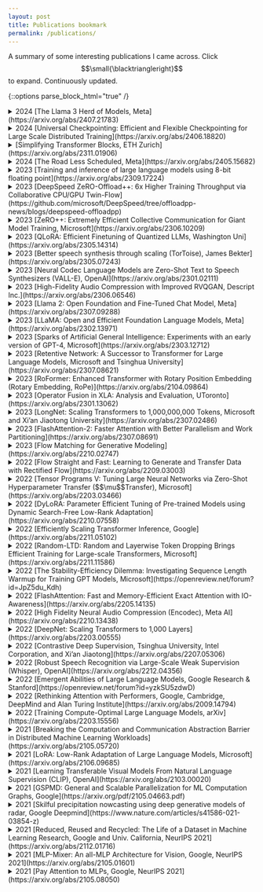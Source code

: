 ```yaml
---
layout: post
title: Publications bookmark
permalink: /publications/
---
```


A summary of some interesting publications I came across. Click $$\small{\blacktriangleright}$$ to expand. Continuously updated.

{::options parse_block_html="true" /}


<details> <summary markdown="span">2024 [The Llama 3 Herd of Models, Meta](https://arxiv.org/abs/2407.21783)</summary>

Llama 3 is "a herd of language models that natively support multi-linguality, coding, reasoning, and tool usage." The models are made of 8B, 70B and 405B parameters and a context window of 128K tokens. Llama 3 405B uses an architecture with 126 layers, a token representation dimension of 16,384, and 128 attention heads. 
Llama 3 405B is trained on up to 16K H100 GPUs, via 4D parallelism (tensor, pipeline, context and data).
The authors used scaling laws (Hoffmann et al., 2022;) to determine the optimal model size for our flagship model given our pre-training compute budget (section 3.2.1), where they establish a sigmoidal relation between the log-likelihood (figure 4):

{: style="text-align:center; font-size: small;"}
<img width="80%" height="80%" src="/assets/publications/llama3_scaling_laws.png"/>

The model architecture does not deviate from Llama 2, except that they:

1. use grouped query attention with 8 key-value heads to improve inference speed and to reduce the size of key-value caches during decoding, and
2. "use an attention mask that prevents self-attention between different documents within the same sequence as is important in continued pre-training on very long sequences".
3. vocabulary with 128K tokens: 100K from `tiktoken` and 28k for better non-english support.
4. increase the RoPE base frequency hyperparameter to 500,000 to better support longer contexts.

Training is performed in two stages: pre-training via next-token prediciton or captioning, and post-training where the model is "tuned to follow instructions, align with human preferences, and improve specific capabilities (for example, coding and reasoning)." The improvements were performed at 3 levels:
1. at the data level, the authors improved quality, quantity, pre-processing and curation. The dataset includes "15T multilingual tokens, compared to 1.8T tokens for Llama 2."
2. At the scale level, the model increased its size almost $$50 \times$$, reaching now $$3.8 \times 10^{25}$$ FLOPS; and 
3. managing complexity, where they used a regular transformer with minor adaptations instead of a mixture of experts, and "a relatively simple post-training procedure based on supervised finetuning (SFT), rejection sampling (RS), and direct preference optimization (DPO), as opposed to more complex reinforcement learning algorithms." (section 4)

The authors also experiment adding image, video, and speech capabilities, by adding three additional stages:
- multi-modal encoder pre-training, where train and speech encoders are trained separately (sections 7 and 8). The image encoder is trained large amounts of image-text pairs, using self-supervised learning that "masks out parts of the speech inputs and tries to reconstruct the masked out parts via a discrete-token representation".
- vision-adapter training, where the authors train an adapter on text-image pairs to align image representations with language representations. Then they train a video adapter on top of the image adapter on paired video-text data, to enable model to aggregate information across frames (section 7).
- Speech adapter training: a third adapter converts speech encodings into token representations.

The image encoder is a standard vision transformer trained to align images and text, the ViT-H/14 variant. They introduce cross-attention layers (Generalized Query Attention) between the visual token representations produced by the image encoder and the token representations produced by the language model, at every 4th layer.

{: style="text-align:center; font-size: small;"}
<img width="100%" height="100%" src="/assets/publications/llama_3_multi_modal.png"/>

Results (section 5) investigate the "performance of: (1) the pre-trained language model, (2) the post-trained language model, and (3) the safety characteristics of Llama 3".

In section 6, they investigated two main techniques to make inference with the Llama 3 405B model efficient: (1) pipeline parallelism on 16 H100s with BF16 and (2) FP8 quantization. FP8 quantization is applied to most parameters and activations in feed-forward network but not to parameters of self-attention layers of the model. Similarly to Xiao et al 2024b they use dynamic scaling factors for better accuracy (with upper bound of 1200), and do not perform quantization in the first and last Transformer layers, and use row-wise quantization, computing scaling factors across rows for parameter and activation matrices.
</details>


<details> <summary markdown="span">2024 [Universal Checkpointing: Efficient and Flexible Checkpointing for Large Scale Distributed Training](https://arxiv.org/abs/2406.18820)</summary>

According to the paper, the issue with state-of-art distributed checkpointing (model save/resume) is that it requires "static allocation of GPU resources at the beginning of training and lacks the capability
to resume training with a different parallelism strategy and hardware configuration" and usually it is not possible to resume when hardware changes during the training process. To this extent, the paper proposes "Universal Checkpointing, a technique that enables efficient checkpoint
creation while providing the flexibility of resuming on arbitrary parallelism strategy" and " improved resilience to hardware failures through continued training on remaining healthy hardware, and reduced training time through opportunistic exploitation of elastic capacity". This is achieved by writing in the universal checkpoint format, which allows "mapping parameter
fragments into training ranks of arbitrary model-parallelism configuration", and universal checkpoint language that allows for "converting distributed checkpoints into the universal checkpoint format". The UCP file is a gathering of all distributed saves into a single file per variable type (optimizer state, parameters, etc).
</details>


<details> <summary markdown="span">[Simplifying Transformer Blocks, ETH Zurich](https://arxiv.org/abs/2311.01906)</summary>

A simpler transformer architecture that claims similar results to state-of-art autoregressive
decoder-only and BERT encoder-only models, with a  16% faster training throughput, while using 15% fewer parameters.

{: style="text-align:center; font-size: small;"}
<img width="70%" height="70%" src="/assets/publications/simplifying_transformer_blocks.png"/>
</details>


<details> <summary markdown="span"> 2024 [The Road Less Scheduled, Meta](https://arxiv.org/abs/2405.15682)</summary>

"Existing learning rate schedules that do not require specification of the optimization stopping step T are greatly out-performed by learning rate schedules that depend on T." The Schedule-Free approach is an optimization method that does not need the specification of T by removing the need of schedulers entirely. It requires no new hyper-parameters.

Backgroung: take the typical SGD optimization with step size $$γ$$ in the form $$z_{t+1} = z_t − γ_{g_t}$$, where $$g$$ is the gradient at step $$t$$. "Classical convergence theory suggests that the expected loss of this $$z$$ sequence is suboptimal, and that the Polyak-Ruppert (PR) average $$x$$ of the sequence should be returned instead" as $$x_{t+1} = (1 − c_{t+1}) x_t + c_{t+1} z_{t+1}$$. If we use $$c_{t+1} = 1/(t+1)$$, then $$x_t = \frac{1}{T} \sum_{t=1}^T z_t$$. As an example, after 4 steps we have:

$$
  \begin{align*}
x_1 = & z_1\\
x_2 = & \frac{1}{2} x_1 + \frac{1}{2} z_2, \\
x_3 = & \frac{2}{3} x_2 + \frac{1}{3} z_3, \\  
x_4 = & \frac{3}{4} x_3 + \frac{1}{4} z_4, \\
x_5 = & \frac{4}{5} x_4 + \frac{1}{5} z_5, \\
  \end{align*}
$$

However, "despite their theoretical optimality, PR averages give much worse results in practice than using the last-iterate of SGD":

{: style="text-align:center; font-size: small;"}
<img width="50%" height="50%" src="/assets/publications/schedule_free.png"/>

Recently, Zamani and Glineur (2023) and Defazio et al. (2023) showed that the exact worst-case optimal rates can be achieved via carefully chosen learning rate schedules alone, without the use of averaging. However, LR schedulers requise the definition of the stopping time T in advance. So the question of the paper is:

> Do there exist iterate averaging approaches that match the empirical performance of learning rate schedules, without sacrificing theoretical guarantees?

This paper shows that it exists by introducing "a new approach to averaging that maintains the worst-case convergence rate theory of PR averaging, while matching and often exceeding the performance of schedule-based approaches", demonstrated on 28 problems.  Schedule-Free methods show strong performance, matching or out-performing heavily-tuned cosine schedules. The formulation of this **Schedule-Free SGD** is:

$$
  \begin{align*}
y_t = \, & (1 − β) z_t + β x_t, \\
z_{t+1} = \, & z_t − γ∇f(y_t, ζ_t), \\
x_{t+1} = \, & (1 − c_{t+1}) x_t + c_{t+1} z_{t+1}, \\
  \end{align*}
$$

where $$f(y_t, ζ_t)$$ is the loss between model output and random variable $$ζ$$, $$c_{t+1}$$ is defined as before and $$z_1 = x_1 $$. "Note that with this weighting, the $$x$$ sequence is just an online equal-weighted average of the $$z$$ sequence. This method has a momentum parameter $$β$$ that interpolates between Polyak-Ruppert averaging ($$β = 0$$) and Primal averaging ($$β = 1$$). Primal averaging is the same as PR except that gradient is evaluated at the averaged point $$x$$, instead of $$z$$ (see paper for definition), and "maintains the worst-case optimality of PR averaging but is generally considered to
converge too slowly to be practical (Figure 2)."

The main point is: "The advantage of our interpolation is that we get the
best of both worlds. We can achieve the fast convergence of Polyak-Ruppert averaging (since the
$$z$$ sequence moves much quicker than the $$x$$ sequence), while still keeping some coupling between
the returned sequence $$x$$ and the gradient-evaluation locations $$y$$, which increases stability (Figure 2). Values of β similar to standard momentum values $$β ≈ 0.9$$ appear to work well in practice."
</details>


<details> <summary markdown="span"> 2023 [Training and inference of large language models using 8-bit floating point](https://arxiv.org/abs/2309.17224)</summary>

The paper "presents a methodology to select the scalings for FP8 linear layers, based on dynamically updating per-tensor scales for the weights, gradients and activations." The FP8 representation tested is the FP8E4 and FP8E5, for 4 and 5 bits of exponent, respectively. Despite the naming, intermediatte computation is performed on 16 bits. The bias and scaling operations are applied to the exponent, not the final value. They tested two scaling techniques, AMAX (described before), or SCALE (keeping scale constant),  and noticed there isn't a major degradation. Results this fp8 to fp 16, but do not compare to `bfloat16` because hardware was not available at the time. Algorithm in Figure 3. Note to self: I dont understand how so operations in `float8` can be faster than half the executions in `bfloat16` (because the workflow is so large); so it's probably only faster than `float16` because also requires a longer workflow with scaling (?).
</details>


<details> <summary markdown="span"> 2023 [DeepSpeed ZeRO-Offload++: 6x Higher Training Throughput via Collaborative CPU/GPU Twin-Flow](https://github.com/microsoft/DeepSpeed/tree/offloadpp-news/blogs/deepspeed-offloadpp)</summary>

"System efficiency is still far from optimal when adopting ZeRO-Offload in some scenarios. Especially in the cases like small batch training, model that could not fit into GPU memory but not orders-of-magnitude bigger than GPU memory capacity, CPU offload not only introduce long end-to-end latency, but also underutilize GPU computation resources." With that in mind, Zero-Offload++ introduces 3 fetures:
- Twin-Flow: instead having an all-or-nothing policy (ie offload all or none of) in the values to be offloaded, "Twin-Flow allows a portion of optimizer states to be held in CPU memory and the other portion of optimizer states remaining in GPU memory. When optimization step is triggered, both CPU and GPU can do parameter updates simultaneously." The user can choose the percentage of ratio of parameters in CPU and GPU. "Therefore, with Twin-Flow, we can achieve decent GPU memory and core utilization rate, at the same time reduce training iteation time in optimizer offloading cases." 
- MemCpy reduction: details not available yet;
- CPUAdam optimization: details not available yet;

{: style="text-align:center; font-size: small;"}
<img width="50%" height="50%" src="/assets/publications/ZeroOffloadPlusPlus.png"/>
</details>


<details> <summary markdown="span"> 2023 [ZeRO++: Extremely Efficient Collective Communication for Giant Model Training, Microsoft](https://arxiv.org/abs/2306.10209)</summary>

DeepSpeed ZeRO's compute throughput is limited by the high communication cost from gathering weights in forward pass, backward pass, and averaging gradients. This is mostly prominent on clusters with low-bandwidth, and at very small batch sizes per GPU.

**Background, communication pipeline:** "Assume the model size as 𝑀. During the forward pass, ZeRO conducts an all-gather operation to collect all the parameters (𝑀) needed to train for all model layers. In the backward pass, ZeRO re-collects parameters (𝑀) with all-gather first, then each GPU can compute local gradients. After that, ZeRO operates reducescatter function to aggregate and redistribute gradients (𝑀) across accelerators. In total, ZeRO has a total communication volume of 3𝑀, spreads evenly across 2 all-gather and 1 reduce-scatter."

The paper introduces three communication reduction techniques, packed as ZeRO++:
1. **Quantized Weight Communication for ZeRO (qwZ):** perform block quantization of the forward all-gather, converting weights  from FP16 (2 bytes) to INT8 (1 byte). The main improvement is to replace the typical quantization algorithm (multiplying all parameters by a scalar), by a quantization per block (ie per parameter subset) that includes multiplication by a factor and shifting values by another factor;
2. **Hierarchical Weight Partition for ZeRO (hpZ):** data remapping that trades-off communication for more memory and reduces communication overhead of all-gather on weights during backward. Instead of having weights distributed across GPUs, we maintain a full copy on each machine, allowing us to replace the expensive cross-machine all-gather on weights with a faster intra-machine all-gather.
3. **Quantized Gradient Communication for ZeRO (qgZ):** replaces the gradients reduce-scatter collective, by doing (1) block-based quantization of gradients to `INT4` during communication to reduce the communication size, and recovering the full precision before the reduction operator to preserve training accuracy. Having a fully block-based quantization approach like in (1) was also considered but led to high precision loss and a high error propagation across layers during backpropagation. 

The results sections claims that  ZeRO++ yields a communication reduction of 4x compared to ZeRO-3, leading to up to 2.16x higher compute throughput on 384 GPUs.

{: style="text-align:center; font-size: small;"}
<img width="70%" height="70%" src="/assets/publications/ZeROplusplus.png"/>
</details>


<details> <summary markdown="span"> 2023 [QLoRA: Efficient Finetuning of Quantized LLMs, Washington Uni](https://arxiv.org/abs/2305.14314)</summary>

"An efficient finetuning approach that reduces memory usage enough to finetune a 65B parameter model on a single 48GB GPU while
preserving full 16-bit finetuning task performance. QLORA backpropagates gradients through a frozen, 4-bit quantized pretrained language model into Low Rank Adapters (LoRA). QLORA introduces multiple innovations designed to reduce memory use without sacrificing performance: (1) 4-bit NormalFloat, an information theoretically optimal quantization data type for
normally distributed data that yields better empirical results than 4-bit Integers and 4-bit Floats.
(2) Double Quantization, a method that quantizes the quantization constants, saving an average
of about 0.37 bits per parameter (approximately 3 GB for a 65B model). (3) Paged Optimizers,
using NVIDIA unified memory to avoid the gradient checkpointing memory spikes that occur when
processing a mini-batch with a long sequence length.  We use QLORA
to finetune more than 1,000 models, [and] results show that QLoRA
finetuning on a small high-quality dataset leads to state-of-the-art results, even
when using smaller models than the previous SoTA". Notes to self:
- 4-bit NormalFloat Quantization rounds values to the nearest bin (in a 4-bit representation) where each bin is a normal distribution quantile. It's an expensive procedure, so they use  fast quantile approximation algorithms such as SRAM. It also yields high errors for outliers.
</details>


<details> <summary markdown="span"> 2023 [Better speech synthesis through scaling (TorToise), James Bekter](https://arxiv.org/abs/2305.07243)</summary>

The paper describes a way to apply ML for generating images  to the speech
synthesis. This result is TorToise, an expressive, multi-voice text-to-speech system. So far, TTS models were hard to train eficiently due to high sampling rate, unavailability of large datasets, or encoder-decoder challenges.

Background: most modern text-to-speech systems operate on speech data that is encoded as a MEL spectrogram. Because of this, most efforts focus on the high-quality decoding of MEL spectrograms back into audio waveforms, a.k.a. a vocoder or a MEL inverter. The author dives in the state-of-art autoregressive transformers and DDPMs models:
- **DALL-E**, a transformer model with a (quadratic complexity) full-sequence self-attention, that showed how an autoregressive decoder can be applied to text-toimage generation. The author believes that the "VQVAE decoder used by DALL-E is principally responsible for the blurry incoherence exhibited by most of it’s samples".
  - DALL-E also introduced the process of **re-ranking**, that samples from the autoregressive model and picks the best output for downstream use. Re-ranking requires a a strong discriminator to tell good from bad text/image pairings. CLIP was used for this purpose.
- Denoising diffusion probabilistic models (**DDPMs**) generate crisp high quality images, and are effective on using low-quality signals to reconstruct the high-dimensional space where those signals derived from. However, DDPMs rely on fixed output shapes, know beforehand. Thus, they " cannot learn to convert text into audio signals because they cannot solve the implicit alignment problem between text and audio". Also, DDPMs must be sampled from over multiple iterations, leading to high compute cost and latency. 

With that in mind: **TorToise works by joining autoregressive decoders and DDPMs**: "the autoregressive model will be used to convert a sequence of text tokens to a sequence of tokens representing the output space (in our case, speech tokens). The DDPM will then be used to decode these tokens into a high quality representation of speech." In practice, for Text-To-Speech, we train the following neural networks:
- An auto-regressive model on text tokens that yields the probability of each audio token;
- A contrastive model that ranks outputs of the autoregressive decoder. DALL-E uses CLIP (for images), but TorToise uses Contrastive Language-Voice Pretrained Transformer (CLVP, for TTS). 
- A DDPM to convert speech tokens back into speech spectrograms;

The inputs of the auto-regressive and DDPM models include (or are conditioned to) an additional speech conditioning input, which is one or more audio clips (MEL spectograms) of the same speaker as the target. This allows the model to learn "infer vocal characteristics like tone and prosody" are desired in the target output audio. Finally, they apply the **TorToise trick**: the DDPM is first trained on converting discrete speech codes into MEL spectrograms,  and then **fine-tuned** on the latent space of the AR model outputs instead of the speech codes. "The logic here is that the AR latent space is far more semantically rich than discrete tokens. By fine-tuning on this latent space, we improve the efficiency of the downstream diffusion model"

{: style="text-align:center; font-size: small;"}
<img width="70%" height="70%" src="/assets/publications/TorToise-v2.png"/>
</details>


<details> <summary markdown="span"> 2023 [Neural Codec Language Models are Zero-Shot Text to Speech Synthesizers (VALL-E), OpenAI](https://arxiv.org/abs/2301.02111)</summary>

The paper introduces a pipeline for text-to-speech translation (TTS), based on a neural codec language model (VALL-E) using discrete codes (encode/decode embeddings) derived from an off-the-shelf neural audio codec model (Encoded, Défossez et al., 2022).
This mode treats TTS as a conditional language modeling task rather than continuous signal regression as in previous work.
In practice, contrarily to e.g. AudioLM, a generative audio-to-audio / speech-to-speech model that predicts future audio from input audio, VALL-E is a TTS mode that takes as input a fixed-size text representation and the audio of the first 3 seconds of the text, and tries to predict the future audio that matches the remaining of the input text.
VALL-E uses an audio codec code as intermediatte representation and language model as objective, contrary to previous models using mel spectrogram as intermediatte representaion and continuous signal regression as objective.
VALL-E is trained with the LibriLight dataset, consisting of 60K hours of English speech with over 7000 unique speakers. This dataset is audio-only, so the authors employ a speech recognition model to generate the (text) transcriptions.

**Background, quantization, tokenizer and encoding**: audio is typically stored as a sequence of 16-bit integer values, therefore a generative model is required to output $$2^{16}$$ = 65536 probabilities per timestep to synthesize the raw audio. Added to the high output size, its long sequence length makes it more intractable for audio synthesis. Therefore, speech **quantization** is required to compress integer values and sequence length. Common methods are $$\mu$$-law, vector quantization (HuBERT, vq-wav2vec), k-means/self-supervised method, etc.  As **audio tokenizer**, VALL-E uses a pre-trained neural audio codec model, EnCodec, a convolutional encoder-decoder model, whose input and output are both 24 kHz audio across variable bitrates. The encoder produces embeddings at 75 Hz for input waveforms at 24 kHz, which is a 320-fold reduction in the sampling rate.  Each embedding is modeled by residual vector quantization (RVQ), with eight hierarchy quantizers with 1024 entries each as shown in Figure 2.

**Model architecture:** formally speaking, $$Encodec(y) = C^{T \times 8}$$, where $$C$$ represents the two-dimensional acoustic code matrix (the 8-channel audio embeddings), and $$T$$ is the downsample utterance length. Each row in $$C$$ represents the eight codes for a given time frame. After quantization, the neural codec decoder is able to reconstruct the waveform, i.e. $$Decodec(C) ≈ \hat{y}$$. Given an accoustic prompt matrix $$\hat{C}^{T \times 8}$$, the optimization objective of the TTS model is $$max\, p(C \mid x, \hat{C})$$, where $$x$$ is the corresponding phoneme transcription. I.e. the model learns to extract the content and speaker information from the phoneme sequence and the acoustic prompt, respectively.

{: style="text-align:center; font-size: small;"}
<img width="70%" height="70%" src="/assets/publications/VALLE.png"/>

There are two models, that refer to the two inference steps:
1. an auto-regressive (AR) model, a transformer decoder-only architecture, conditioned on the phoneme (text) and accoustic prompt (3-second audio), that gives the discrete tokens of the audio from the first quantizer (Formula 1).
2. a non auto-regressive (NAR), a transformer decoder will full mask, that regressively predicts the remaining 7 quantizers from the first one (Formula 2).

{: style="text-align:center; font-size: small;"}
<img width="70%" height="70%" src="/assets/publications/VALLE2.png"/>

Note to self: for the use case of synthethising audio in a different language, i.e. that differs from the 3-sec input language and text, see [VALL-E X](https://www.microsoft.com/en-us/research/project/vall-e-x/vall-e-x/).
</details>


<details> <summary markdown="span"> 2023 [High-Fidelity Audio Compression with Improved RVQGAN, Descript Inc.](https://arxiv.org/abs/2306.06546)</summary>

An audio encoder-decoder that supposedly beats Meta's encodec. Achieved by combining advances in high-fidelity audio generation with better vector quantization techniques from the image domain, along with improved adversarial and reconstruction losses. Methods:
- to account for periodicity in audio inputs, they adopted the snake activation function for frequency $$\alpha$$ as $$snake(x) = x + \frac{1}{α} sin^2 (αx)$$.
- vanilla VQ-VAEs struggle from low codebook usage due to poor initialization, leading to a significant portion of the codebook being unused. This leads to to poor reconstruction quality. To address this issue, they use two techniques: (1) factorized codes that decouples code lookup and code embedding, by performing code lookup in a low-dimensional space (section 3.2) and (2) L2-normalization of the encoded and codebook vectors converts euclidean distance to cosine similarity, which is helpful for stability and quality.
- state-of-art applying quantizer dropout degrades the audio reconstruction quality at full bandwidth. To overcome it, they instead apply quantizer dropout to each input example with some probability $$p=0.5$$.
- an improved STFT discriminator  at multiple time-scales, that works better in practice and leads to improved phase modeling, compared to Encodec and Soundstream.
-  for **frequency domain reconstruction loss**, they use a mel-reconstruction loss to improve stability, fidelity and convergence speed; and multi-scale spectral losses to encourage modeling of frequencies in multiple time-scales. For **adversarial loss**, they use HingeGAN.  For **codebook learning**, they use commitment losses with stop-gradients from the original VQ-VAE formulation. All these losses are weighted to sum up to the final loss.
</details>


<details> <summary markdown="span"> 2023 [Llama 2: Open Foundation and Fine-Tuned Chat Model, Meta](https://arxiv.org/abs/2307.09288)</summary>

LLama 2 is a collection of pretrained and fine-tuned large language models (LLMs) ranging in scale from 7 billion to 70 billion parameters. Llama 2-Chat is a finetuned LLM optimized for dialogue use cases. The models outperform open-source chat models, and based on
human evaluations for helpfulness and safety, it outperforms open-source models and appear to be on par with closed-source models (although may not be a suitable substitute). Results on safety human evaluation for Llama 2-Chat are presented in Figure 3. The train dataset is only publicly available sources, which does not include data from Meta’s products or services, or sources that may include users' personal information. Table 2 presents the GPU compute hours, power consumption and carbon emissions of each model

The pretraining setting and model architecture are adopted from Llama 1, i.e. bytepair encoding (BPE), pre-normalization via RMSNorm, SwiGLU activations, rotary positional embeddings, AdamW optimizer, cosine learning rate scheduler. However, the primary architectural differences from Llama 1 include **increased context length** and **grouped-query attention (GQA)**.

The finetuning was performed with supervised fine-tuning (Section 3.1), initial and iterative reward modeling (Section 3.2.2) and RLHF (Section 3.2.3). As drawback of RLHF, "initial RLHF models tended to forget the initial instruction after a few turns of dialogue (Figure 9, below, left). To address these limitations, we propose **Ghost Attention (GAtt)**, a very simple method inspired by Context Distillation (Bai et al., 2022b) that hacks the fine-tuning data to help the attention focus in a multi-stage process" (Figure 9, below, right).

{: style="text-align:center; font-size: small;"}
<img width="65%" height="65%" src="/assets/publications/llama2_gatt.png"/>
</details>


<details> <summary markdown="span"> 2023 [LLaMA: Open and Efficient Foundation Language Models, Meta](https://arxiv.org/abs/2302.13971)</summary>

LLaMa is a collection of Large Language Models (LLM) with 7B to 65B parameters trained in public datasets, with performance superior to GPT-3 and comparable with Chinchilla-70B and PaLM-540B. Training is inspired by the Chinchilla scaling laws. The datasets used for the pre-training data are presented in Table 1, with training hyperparameters in Table 2. String are tokenized using the bytepair encoding (BPE) algorithm, with circa 1.4T tokens after tokenization.

The models architecture is made of several improvements over the original Transformer:
- **Pre-normalization [GPT3]:** training stability is improved with RMSNorm normalization at the input of each transformer sub-layer, instead of output.
- **SwiGLU activation function [PaLM]:** ReLU activation is replaced with SwiGLU to improve performance, with a dimension of $$\frac{2}{3} 4d$$ instead of $$4d$$ as in PaLM.
- **Rotary Embeddings [GPTNeo]:** positional embeddings are replaced by rotary positional embeddings (RoPE) at each layer of the output. 
- **Optimization** performed with AdamW optimizer with $$β_1 = 0.9$$, $$β2 = 0.95$$ and $$eps = 10^{−5}$$.
- **Cosine learning rate schedule** with a warmup of $$2000$$ steps, a weight decay of $$0.1$$, a gradient clipping of $$1.0$$ and a final learning of $$10%$$ of the initial value.
- **Causal multi-Head attention** inspired by Rabe and Staats (2021) and uses the backward from Dao et al. (2022), replaces the regular transformer multi-head attention. "This is achieved by not storing the attention weights and not computing the key/query scores that are masked due to
the causal nature of the language modeling task."
- **Activation checkpointing** was implemented to reduce memory. Yet it required manually implementing the Pytorch backward propagation function for the Transformer (insted of PyTorch autograd). This also required model and sequence parallelism (why?).
- **Overlap of the computation of activations and the communication between GPUs** over the network, to reduce latency.   
</details>


<details> <summary markdown="span"> 2023 [Sparks of Artificial General Intelligence: Experiments with an early version of GPT-4, Microsoft](https://arxiv.org/abs/2303.12712)</summary>

A summary paper reporting early results of the experiments with GPT-4 when it was still in active development by OpenAI. The authors "demonstrate that, beyond its mastery of language, GPT-4 can solve novel and difficult tasks that span mathematics, coding, vision, medicine, law, psychology and more, without needing any special prompting. Moreover, in all of these tasks, GPT-4’s performance is strikingly close to human-level performance". The bulk of the paper contains dozens of examples that compare GPT-4 and Chat-GPT and demonstrate that GPU-4 surpasses ChatGPT in performance, in code generation, audio generation (output as musical notes), drawings (SVG, TIKZ), and mathematical resolutions (LaTeX). As weaknesses, besides the regular hallucinations it was also observed:
- Incapacity of planning correctly, when planning is not a linear path.
- Wrong complex arithmetic solver, e.g. `What's what is 151412 * 12412 / 12312 + 2? [...] is approximately equal to 152,513.676` instead of `152643.79`.
- Trained on past information only, without temporal awareness, e.g. `Whats the president of the US? Donald Trump`.
- lack of rigorous algorithms e.g. `What is the 11th letter of "abacadab"?  [..]  the 11th letter is "b."`
- ilogical reasoning/assumptions due to dataset biases, e.g. in gender: `If a man is a computer scientist, a woman is... a source of beauty and inspiration`.

But these can be overcome by including external APIs on training and making them in the query e.g.:
- `Using CALC(x) as a calculator of the expression x, what's 151412 * 12412 / 12312 + 2?`, or
- `Using SEARCH(x) to search for a query x, who's the president of the US?` or
- `Using CALENDAR(subject, date, user) and MAIL(user, text), book a meeting with the title 'subject' on the day 'date' to the user 'user', then email 'user' all the information`. 
</details>


<details> <summary markdown="span"> 2023 [Retentive Network: A Successor to Transformer for Large Language Models, Microsoft and Tsinghua University](https://arxiv.org/abs/2307.08621)</summary>

(note: a simpler summary video of RetNet can be found [here](https://www.youtube.com/watch?v=JaIL1VAEwZ8))

RetNet is a multi-scale retention mechanism to substitute multi-head attention in Transformers, which has three computation paradigms:
- parallel framework, for training parallelism that utilizes GPU devices fully.
- recurrent framework for low-cost $$O(1)$$ inference, which improves decoding throughput (8.4x improvement over Transformer), latency (15.6x), and GPU memory (3.4x) without sacrificing performance, on Figure 1.
- a chunkwise recurrent representation that can perform efficient long-sequence modeling with linear complexity,  where each chunk is encoded parallelly while recurrently summarizing the chunks. It allows encoding each local block for computation speed while recurrently encoding the global blocks to save GPU memory 

Retentive network (RetNet) is a stack of $$L$$ identical blocks, which follows a similar layout (i.e.,
residual connection, and pre-LayerNorm) as in Transformer. Each RetNet block contains
two modules: a multi-scale retention (MSR) module, and a feed-forward network (FFN) module.  The MSR module calls the tokens in a sequence in an auto-regressive manner. The input vector is first created as $$X_0$$ in the shape of sequence length by hidden domain size. Then we calculate contextualized vector representations $$X_n$$ for each layer of the RetNet. Retention heads can be represented in **two alternative ways**:
1. in the **parallel representation**, where $$Retention(X) = Q K\intercal \dot D)V$$ similar to the transformer but with an extra matrix $$D$$ (Eq. 5). This is befenicial for parallel training.
2. in the **recurrent representation**, it is written as a recurrent neural net (RNN) which is beneficial for inference, and $$Retention(X_n)=Q_n S_n$$ where $$S_n$$ depends on the previous term $$S_{n-1}$$.
3. a **hybrid form** combining the previous two representations is also possible to accelerate training on large sequences. Input sequence is divided into chunks. Within each chunk, the computation is performed in the parallel representation. Cross-chunk information is passed in the recurrent representation.

Finally, the model uses $$h = d_{model}/d$$ retention heads in each layer, where $$d$$ is the head dimension. The heads use different parameter matrices $$W_Q, W_K, W_V \in \mathbb{R}^{d \times d}$$ and scalar $$γ$$ per head. The overall architecture for a given layer $$l$$ of the RetNet is then $$Y_l = MSR(LayerNorm(X_l)) + X_l$$ and $$X_{l+1} = FFN(LN(Y_l)) + Y_l$$, ie similar to a regular transformer but replacing the attention by a retention head.

{: style="text-align:center; font-size: small;"}
<img width="60%" height="60%" src="/assets/publications/RetNet.png"/>
</details>


<details> <summary markdown="span"> 2023 [RoFormer: Enhanced Transformer with Rotary Position Embedding (Rotary Embedding, RoPe)](https://arxiv.org/abs/2104.09864)</summary>

Traditional positional encoding methods, like sinusoidal or learned embeddings, struggle to generalize well to long sequences because they either: (1) Use absolute positions that are fixed and cannot model relative relationships effectively. (2) Lack a mechanism to extrapolate beyond the sequence lengths seen during training. Rotary embeddings address these issues by encoding **relative positional information** directly into the attention mechanism, improving efficiency and generalization. "RoPE encodes the absolute position with a rotation matrix
and meanwhile incorporates the explicit relative position dependency in self-attention formulation".

Rotary embeddings modify the query (𝑄) and key (K) embeddings in self-attention. They do this by applying rotations to the embeddings based on the positions of tokens in the sequence.

$$
R(x) = 
\begin{bmatrix}
\cos\theta & -\sin\theta \\
\sin\theta & \cos\theta
\end{bmatrix}
\cdot
\begin{bmatrix}
x_1 \\
x_2
\end{bmatrix}
$$

The rotation angle $$𝜃_𝑝$$ for position $$p$$ is determined as $$𝜃_𝑝 = p \, w$$, where $$w$$ is a frequency determined by the dimensionality and scaling factors. Important bit: $$x_1$$ and $$x_2$$ are the input $$x$$ expressed in the 2D coordinates. To handle a $$d$$-dimensional input, we split $$x$$ into pairs of dimensions $$[ (x_1, x_2), \, (x_3, x_4), \, \dots, \, (x_{d-1}, x_d)]$$, apply the 2D rotation matrix to each pair, and then concatenate the results to reconstruct the rotated vector. If $$x$$ has an odd dimensionality $$d$$, the extra dimension is often left unrotated.
</details>

<details> <summary markdown="span"> 2023 [Operator Fusion in XLA: Analysis and Evaluation, UToronto](https://arxiv.org/abs/2301.13062)</summary>

Kernel fusion is the most significant optimization operation in [XLA](https://www.tensorflow.org/xla). This paper details XLA and key compiler passes of XLA's source code. It also presents the speedup that kernel fusion can deliver, and what low-level effects it has on hardware.
</details>


<details> <summary markdown="span"> 2023 [LongNet: Scaling Transformers to 1,000,000,000 Tokens, Microsoft and Xi’an Jiaotong University](https://arxiv.org/abs/2307.02486)</summary>

LongNet is a Transformer variant that can scale the sequence length up to 1B tokens, and without sacrificing the performance on shorter sequences. This overcomes current limitations of attention size in regular transformers, that requires a tradeoff between computational complexity and the model expressivity. The main trick is based on the **dilated attention**, which is similar to strided attention but with exponentially increasing strides (e.g., attending to tokens at distances 1, 2, 4, 8, etc.).
</details>


<details> <summary markdown="span"> 2023 [FlashAttention-2: Faster Attention with Better Parallelism and Work Partitioning](https://arxiv.org/abs/2307.08691)</summary>

"FlashAttention is still not nearly as fast as optimized matrix-multiply (GEMM) operations, reaching only 25-40% of the theoretical maximum FLOPs/s. We observe that the inefficiency is due to suboptimal work partitioning between different thread blocks and warps on the GPU, causing either low-occupancy or unnecessary shared memory reads/writes. We propose FlashAttention-2, with better work partitioning to address these issues. In particular, we (1) tweak the algorithm to reduce the number of non-matmul FLOPs (2) parallelize the attention computation, even for a single head, across different thread blocks to increase occupancy, and (3) within each thread block, distribute the work between warps to reduce communication through shared memory. These yield around 2× speedup compared to FlashAttention, reaching 50-73% of the theoretical maximum FLOPs/s on A100 and getting close to the efficiency of GEMM operations. We empirically validate that when used end-to-end to train GPT-style models, FlashAttention-2 reaches training speed of up to 225 TFLOPs/s per A100 GPU (72% model FLOPs utilization)."
</details>


<details> <summary markdown="span"> 2023 [Flow Matching for Generative Modeling](https://arxiv.org/abs/2210.02747)</summary>

Flow Matching is a a simulation-free approach for training CNFs (Continuous Normalizing Flows) that is compatible with a general family of Gaussian
probability paths for transforming between noise and data samples, as required by the reverse process in diffusion models. "Furthermore, Flow Matching opens
the door to training CNFs with other, non-diffusion probability paths. An instance of particular interest is using Optimal Transport (OT) displacement
interpolation to define the conditional probability paths. These paths are more efficient than diffusion paths, provide faster training and sampling, and result in better generalization". See a good explanation in this [Cambridge ML group post</summary>](https://mlg.eng.cam.ac.uk/blog/2024/01/20/flow-matching.html) .
</details>


<details> <summary markdown="span"> 2022 [Flow Straight and Fast: Learning to Generate and Transfer Data with Rectified Flow](https://arxiv.org/abs/2209.03003)</summary>

Rectified flows aim at reducing the number of steps when transitioning between two distributions. This is important for e.g. diffusion models where we perform inference by performing $$T$$ sampling steps and we want to do it in less steps, by finding a flow between interleaved steps.  The rectified flow is an ODE model that transport distribution $$π_0$$ to $$π_1$$ by following straight line paths as much as possible. 
The straight paths are preferred both theoretically because it is the shortest path between two end points, and computationally because it can be exactly simulated without time discretization

{: style="text-align:center; font-size: small;"}
<img width="80%" height="80%" src="/assets/publications/rectified_flow_1.png"/>

 
{: style="text-align:center; font-size: small;"}
<img width="80%" height="80%" src="/assets/publications/rectified_flow_2.png"/>
</details>


<details> <summary markdown="span"> 2022 [Tensor Programs V: Tuning Large Neural Networks via Zero-Shot Hyperparameter Transfer ($$\mu$$Transfer), Microsoft](https://arxiv.org/abs/2203.03466)</summary>

[Maximal Update Parametrization (muP)](https://arxiv.org/abs/2011.14522) showed that many optimal hyper-parameters remain constant as the mode size changes: "When (layer) width is large, every activation vector has roughly iid coordinates, at any time
during training. Using Tensor Programs, we can recursively calculate such coordinate distributions, and consequently understand how the neural network function evolves".

With that in mind, here, here they propose a hyper-parameter tuning paradigm called muTransfer: "parametrize the target model in muP, tune the HP indirectly on a smaller model, and zero-shot transfer them to the full-sized model". 

{: style="text-align:center; font-size: small;"}
<img width="80%" height="80%" src="/assets/publications/muTransfer.png"/>

{: style="text-align:center; font-size: small;"}
Figure 1: Training loss against learning rate on Transformers of varying $$d_{model}$$ trained with Adam. Conventionally and in contrast with our technique, different widths do not share the same optimal hyperparameter; wider networks do not always perform better than narrower ones; in fact they underperform the same-width networks in our technique even after tuning learning rate (see dashed line).

Hyperparameters That Can Be µTransferred, Not µTransferred, or µTransferred Across (Depth), with a few caveats discussed in Section 6.1. * means empirically validated only on Transformers, while all others additionally have theoretical justification.
- µTransferable: optimization related (learning rate, momentum, Adam beta, LR schedule, etc), init (per-layer init variance), parameter multipliers (multiplicative constants after weight/biases, etc), etc
- Not µTransferable: regularization  (dropout, weight decay, etc)
- µTransferred Across (Depth): width, depth*, batch size*,  training time*, seq length*
</details>


<details> <summary markdown="span"> 2022 [DyLoRA: Parameter Efficient Tuning of Pre-trained Models using Dynamic Search-Free Low-Rank Adaptation](https://arxiv.org/abs/2210.07558)</summary>

LoRA blocks "suffer from two major problems: first, the size of these blocks is fixed and cannot be modified after training (for example, if we need to change the rank of LoRA blocks, then we need to re-train them from scratch); second, optimizing their rank requires an exhaustive search and effort". Dynamic LoRA (DyLoRA) addresses these two problems. "DyLoRA method trains LoRA blocks for a range of ranks instead of a single rank by sorting the representation learned by the adapter module at different ranks during training". How does it work:
- In each LoRA module, we have an up-projection ($$W_{up} ∈ R^{m×r}$$) and a down-projection matrix ($$W_{dw} ∈ R^{r×d}$$). Let’s assume that we would like to train the LoRA module to operate in the range of $$r ∈$$ Range $$[r_{min}, r_{max}]$$ where $$r_{min}$$ and $$r_{max}$$ are hyper-parameters.
- At each training step, we sample $$b$$ (a value between ranks $$r_{min}$$ and $$r_{max}$$), and truncate $$W_{dw}$$ and $$W_{up}$$ to include only $$b$$ columns/rows, accordingly. The truncated matrices are represented as $$W_{dw↓b}$$ and $$W_{up↓b}$$, and they're the ones used in this training step: $$h = W_0x + \frac{α}{b} W_{up↓b} W_{dw↓b} x$$.

{: style="text-align:center; font-size: small;"}
<img width="100%" height="100%" src="/assets/publications/DyLoRA.png"/>
</details>


<details> <summary markdown="span"> 2022 [Efficiently Scaling Transformer Inference, Google](https://arxiv.org/abs/2211.05102)</summary>

The paper focuses on efficient generative inference of Transformer models with large deep models, with tight latency targets and long sequence lengths. It claims its methods surpass the efficiency of [NVIDIA's FasterTransformer](https://github.com/NVIDIA/FasterTransformer). It is highly foccused on 3D-torus network layouts. 

Section 3.1 provides an analysis of collective communication. Section 3.2 analyzes parallelism in the FeedForward module.  Notation used: $$BLE_{xyz}$$ means that the last dimension $$E$$ of a tensor of logical shape $$BLE$$ is split into $$X × Y × Z$$, ie the per-chip tensor is of shape $$[B, L, E/(X × Y × Z)]$$ (omitted axis are replicated). $$F$$ is the input size of the feed forward layer. It compares data splitting *a la Megatron* (1D weight-stationaly layout, section 3.2.1) where the partition layout for weights is $$EF_{xyz}$$ and $$F_{xyz}E$$, i.e. partitioned in to $$X × Y × Z = n_{chips}$$; with a 2D weight-stationary layout along both the E and F axes (section 3.2.2), where shards are square, compute cost is the same but communication is more efficient and scalable (particularly on more than 16 chips). Section 2.3.3 describes the *XYZweight-gathered* approach, where "the output of each per-chip matrix multiplication must then be aggregated between chips to be used as input to the subsequent operations", however "for very large batch sizes, it is best to keep the activations fully stationary between sequential matrix multiplications, requiring that we fully transfer the weights between all chips".

Related to attention layers (section 3.3), "Multihead attention can be parallelized in essentially the same ways as a feedforward layer". The attention Keys and Values (aka the "KV cache")  incur significant memory capacity and bandwidth costs. Improving with [multi-query attention](https://arxiv.org/abs/1911.02150) reduces the size of the KV cache tensors by a factor of $$n_{heads}$$ and the time spent loading them in memory, but "removes an axis otherwise used for parallelism, so the KV cache and related computations need to be partitioned differently" in order to "minimize the memory time of repeatedly loading the KV cache that dominates the inference cost. [...]
The most similar partitioning layout for multiquery attention (shown in Figure 4(b)) treats the KV cache the same as in multihead attention. Even though the key and value tensors are shared across all heads, they must be replicated on each chip and the memory cost savings of multiquery attention are lost". Instead the paper proposes " a partitioning strategy for the multiquery attention where the Q, K, and V matrices are partitioned over the batch $$B$$ dimension into $$n_{chips}$$ partitions". This reduces the cost of loading the KV cache per chip by a factor of $$n_{chips}$$ but incurs additional communication cost of resharding the input activation tensors. "With the proposed partitioning layout, multiquery attention enables using larger batch sizes and sequence lengths, thereby increasing throughput in addition to the latency reduction from reduced memory time".

{: style="text-align:center; font-size: small;"}
<img width="50%" height="50%" src="/assets/publications/Efficiently_Scaling_Transformer_Inference_MultiQuery.png"/>

Section 3.4 details the gains of using [GPT-J](https://en.wikipedia.org/wiki/GPT-J#cite_note-Model_Card-2)'s approach to **compute attention heads and feed forward in parallel**, also applied to [PaLM](https://arxiv.org/abs/2204.02311). For comparison, the standard formulation of the transformer block is $$ y = x + MLP(LayerNorm(x + Attention(LayerNorm(x))) $$, whereas the parallel formulation is:
$$y = x + MLP(LayerNorm(x)) + Attention(LayerNorm(x))$$. Using the parallel formulation has only one layernorm per layer instead of two,
which reduces latency at small batch sizes. Also, some matrices can be fused which results in larger matrix multiplications that run more efficiently on accelerators. Finally, it removes  one of the two all-reduce operations in each layer.

Finally, section 3.5 discusses low-level optimization (overlapping communication and computation, etc), and section 3.6 discusses `int8` quantization.  
</details>


<details> <summary markdown="span"> 2022 [Random-LTD: Random and Layerwise Token Dropping Brings Efficient Training for Large-scale Transformers, Microsoft](https://arxiv.org/abs/2211.11586)</summary>

Random-LTD (random and layerwise token dropping method) is a method to reduce the training costs of very large transformer models, which skips the computation of a subset of the input tokens at all middle layers (exclude first and last layers). Tokens are dropped in a purely random matther, thus Random-LTD requires no scoring or manual design. 

Other alternatives of token dropping are:
- attention score related metrics, where compute cost for LTD is too high since the metric has to be calculated for every layer); and
- loss-/frequency-based metrics, where  accumulated loss or frequency is used and this accumulated metric would not be changed within the same iteration (forward pass), and this makes the dropped token to be the same for different layers, making the token dependency not be captured by the MHA of middle layers.

To that extent, Random-LTD uses purely random dropping of tokens at every layer. To reduce the gradient variance introduced by random-LTD, for better training, the authors monotonically increase the kept sentence length throughout training, with a linear schedule. This method is called the **Monotonic Sequence Length Growth (MSLG)**.

Related to the learning rate, not that: random-LTD reduces the effective batch size of middle layers at the initial warmup phase, and MSLG does not reach the full length until > 2/3 of training iterations for large compute saving. Therefore, the small learning rate during warmup cannot provide efficient training "dynamics" for Random-LTD. In practice, it is necessary to increase the warmup iterations and slow down the LR decay. So the paper also introduces the **LayerToken learning rate** (appendix C), wich scales the learning rate  based on the sum of consumed tokens of each layer. The point of `LayerToken` is to reduce the tuning effort for Random-LTD. 

The results compare Random-LRD with the baseline, on GPT3 models with 350M and 1.3B parameters, and a dataset of up to 300B tokens. Here, Random-LTD shows similar evaluation losses as the baseline with 1/3 less LayerToken consumption. However, an important claim is that "reiterate that the LayerToken consumption saving ratio cannot directly transfer to GPU wall-clock training time saving ratio due to the implementation/hardware". Compared with a BERT and ViT model, similar results are shown. When compared with TokenBypass (a different technique that skips middle layers tokens), Random-LTD shows better train and validation perplexity. Also, MLSG also shows better perplexity than a constant-drop rate (table 6.4).

{: style="text-align:center; font-size: small;"}
<img width="60%" height="60%" src="/assets/publications/Random_LTD.png"/>
</details>


<details> <summary markdown="span"> 2022 [The Stability-Efficiency Dilemma: Investigating Sequence Length Warmup for Training GPT Models, Microsoft](https://openreview.net/forum?id=JpZ5du_Kdh)</summary>

This paper investigates and demonstrates the importance of sequence length in GPT models. The paper presents a set of experiments on a GPT2 model on public datasets to study the **stability-efficiency dilemma**: "increasing the batch sizes and learning rates (commonly used for faster training) leads to better training efficiency but can also result in training instability, leading to poor generalization accuracy or failed runs". The paper results that **there is a strong correlation between training instability and extreme values of gradient variance** and **long sequence lengths contribute to these extreme gradient variance values, especially at the beginning of the training** (and this could be a source of traininig instability).

The paper presents the "**Sequence Length Warmup (SLW)** method (which starts
training with short sequences and gradually increases the length)  that aims to solve the training stability-efficiency dilemma by avoiding extreme gradient variance values. This method can be understood as a type of curriculum learning (CL), which presents easier/simpler examples earlier during training and gradually increases the sample difficulties. However here, the work aims to achieve both efficient convergence and better stability by enabling stable training with more aggressive hyperparameters, instead of keeping them constant as in the traditional CL.

Results show improved stability, an increase of 4x in batch size, and 8x in learning rage on a 117M and 1.5B parameter GPT2 model. On a GPT3 model, it demonstrates 8x larger batch size and 40x larger learning rate, retaining 99% of one-shot accuracy using 10x less data and 17x less time.
</details>


<details> <summary markdown="span"> 2022 [FlashAttention: Fast and Memory-Efficient Exact Attention with IO-Awareness](https://arxiv.org/abs/2205.14135)</summary>

Transformers are slow and memory-hungry on long sequences, since the time and memory complexity of self-attention are quadratic in sequence length. The authors " argue that a missing principle is making attention algorithms IOaware—accounting for reads and writes between levels of GPU memory". To overcome it, Flash Attention improves the attention mechanism with one that uses tiling to reduce the number of memory reads/writes between GPU high bandwidth memory (HBM) and GPU on-chip SRAM. In practice, it tiles the square attention matrix into partial computations that can be computed on the block memory (on-chip SRAM) instead of the global memory (DRAM?). It also trains Transformers faster than existing baselines (15% on bert models and 3x on GPT-2).

{: style="text-align:center; font-size: small;"}
<img width="80%" height="80%" src="/assets/publications/FlashAttention.png"/>
</details>


<details> <summary markdown="span"> 2022 [High Fidelity Neural Audio Compression (Encodec), Meta AI](https://arxiv.org/abs/2210.13438)</summary>

Encoded is a neural network model for a real-time, high-fidelity, audio codec. It consists in a streaming encoder-decoder architecture with quantized latent space trained in an end-to-end fashion. For faster and simpler training, they use a single multiscale spectrogram  that efficiently reduces artifacts and produce high-quality samples.
Two main problems arise in lossy neural compression of audio. The first one is overfitting to a subset of audio simples, and it was overcome by using (1) a large and diverse dataset and (2) discriminator networks that serve as perceptual loss. The second problem is compressing efficiently, both in compute time and in size, solved by using residual vector quantization of the neural encoder floating-point output. The authors claim that "designing end-to-end neural compression models is a set of intertwined choices, among which at least the encoder-decoder architecture, the quantization method, and the perceptual loss play key parts". To that extent, audio quality evaluations (MUSHRA) consist in having humans listen to, compare, and rate excerpts of speech or music compressed with competitive codecs.

**Background and model:** An audio signal of duration d can be represented by a sequence $$x ∈ [−1, 1]^{C_a × T}$$ with $$C_a$$ the number of audio channels, $$T = d · f_{sr}$$ the number of audio samples at a given sample rate $$f_{sr}$$. The EnCodec model is composed of three main components:
1. an encoder network $$E$$ that inputs an audio extract and outputs a latent representation $$z$$. It's simply a stack of 1D convolutions and pooling blocks, followed by a two-layer LSTM for sequence modelling, and a final 1D convolution with $$D$$ output channels. 
2. a quantization layer $$Q$$ produces a compressed representation $$z_q$$, using vector quantization. They use Residual Vector Quantization (RVQ, Zeghidour et al. 2021) to quantize the output of the encoder. As background, general Vector Quantization consists in projecting an input vector onto the closest entry in a codebook of a given size. In this case, RVQ refines this process by computing the residual after quantization, and further quantizing it using a second codebook, and so forth.
3. a decoder network $$G$$ that reconstructs the time-domain signal, $$\hat{x}$$, from the compressed latent representation $$z_q$$. The decoder's architecture is the inverse of the encoder, using transposed convolutions instead of strided convolutions.

There are two variants of the model, targetted for the low-latency streamable setup, or a high fidelity non-streamable usage.

{: style="text-align:center; font-size: small;"}
<img width="80%" height="80%" src="/assets/publications/Encodec.png"/>

The train objective minimizer a linear combination of the following loss products:
- **reconstruction loss**, comprised of a time and a frequency domain loss term, to minimize the L1 distance between the target and compressed audio over the time domain, i.e. $$l_t(x, \hat{x}) = \| x − \hat{x} \|_1$$. For the frequency domain loss $$l_f$$ (Note: type here, this $$l_s$$ in the picture above, as in *spectogram loss*), they use an averaged sum of the L1 and L2 losses between the elements of the input and output mel-spectograms. 
- **discriminative loss**,  a perceptual loss term based on a multi-scale STFT-based (MS-STFT) discriminator, as in Figure 2.
In practice, the decoder acts as a generator in a adversarial network and Encodec includes a discriminator module (in orange), with an adversarial loss for the generator as  $$l_g(\hat{x}) = \frac{1}{K} \sum_k max (0, 1 − Dk(\hat{x}))$$, where $$K$$ is the number of discriminators. They add a similar additionally matching loss for the generator, $$l_{feat} (x, \hat{x})$$, in Formula 2 (PS: where is this in Figure 1?).
The discriminators are trained with the adversarial loss $$l_d(x, \hat{x}) = \frac{1}{K} \sum_{k-1}^K max (0, 1 − D_k(x)) + max(0, 1 + D_k(\hat{x}))$$, where $$K$$ is the number of discriminators.
- **VQ commitment loss**.  To support Multi-bandwith learning, at 24 kHz, the model is trained to support the bandwidths 1.5, 3, 6, 12, and 24 kbps by selecting the appropriate number of codebooks to keep in the RVQ step (section 3.2). At 48 kHz, it's trained to support 3, 6, 12 and 24 kbps. They add a commitment loss $$l_w$$ between the output of the encoder, and its quantized value, with no gradient being computed for the quantized value. For each residual step $$c$$, where $$C$$ is the bandwidth: $$l_w = \sum_{c=1}^C \| z_c - q_c (z_c) \|_2$$, where $$q_c(z_c)$$ the nearest entry in the corresponding codebook.

The authors also claim that "We introduce a loss balancer in order to stabilize training, in particular the varying scale of the gradients coming from the discriminators" and "We additionally train a small Transformer based language model (Vaswani et al., 2017) with the objective of keeping faster than real time end-to-end compression/decompression on a single CPU core." (Section 3.3) that I have skipped.
</details>


<details> <summary markdown="span"> 2022 [DeepNet: Scaling Transformers to 1,000 Layers](https://arxiv.org/abs/2203.00555)</summary>

This paper introduces a normalization function (**DeepNorm**) to modify the residual connection in Transformer, accompanyed with theoretically derived initialization, in order to stabilize extremely deep Transformers.
- Background: previous work had sown that better initialization methods improve the stability of the training of Transformer.
- DeepNorm works by introducing a new normalization function at residual connections, which has theoretical justification of bounding the model update by a constant.
- "The proposed method combines the best of two worlds, i.e., good performance of Post-LN and stable training of Pre-LN (picture above), making DeepNorm a preferred alternative.". 
- Figure 2 shows the `deepnorm` (the normalization layer function), `deepnorm_init` (the weights initialization) and constants.
</details>


<details> <summary markdown="span"> 2022 [Contrastive Deep Supervision, Tsinghua University, Intel Corporation, and Xi’an Jiaotong](https://arxiv.org/abs/2207.05306)</summary>

From the abstract: "the traditional training method only supervises the neural network at its last layer and propagates the supervision layer-by-layer, which leads to hardship in optimizing the intermediate layers. Recently, deep supervision has been proposed to add auxiliary classifiers to the intermediate layers of deep neural networks. By optimizing these auxiliary classifiers with the supervised task loss, the supervision can be applied to the shallow layers directly. However, deep supervision conflicts with the well-known observation that the shallow layers learn low-level features instead of task-biased high-level semantic features. To address this issue, this paper proposes a novel training framework named Contrastive Deep Supervision, which supervises the intermediate layers with augmentation-based contrastive learning".  The rationale is that contrastive learning can provide better supervision for intermediate layers than the supervised task loss. Contrastive learning "regards two augmentations from the same image as a positive pair and different images as negative pairs. During training, the neural network is trained to minimize the distance of a positive pair while maximizing the distance of a negative pair. As a result, the network can learn the invariance to various data augmentation, such as Color Jitter and Random Gray Scale". Contrastive Deep Supervision starts from those advancements, and optimizes the intermediate layers with contrastive learning instead of traditional supervised learning. 

{: style="text-align:center; font-size: small;"}
<img width="70%" height="70%" src="/assets/publications/contrastive_deep_supervision.png"/>
</details>


<details> <summary markdown="span"> 2022 [Robust Speech Recognition via Large-Scale Weak Supervision (Whisper), OpenAI](https://arxiv.org/abs/2212.04356)</summary>

Whisper is an automatic speech recognition (ASR) system, that performs several tasks on a Speech-to-text setup. It is trained on 680K hours of multilingual and multitask supervised data collected from the web. I.e. it's a weakly supervised dataset. The authors "show that the use of such a large and diverse dataset leads to improved robustness to accents, background noise and technical language.

The Whisper architecture (section 2.2) is an encoder-decoder Transformer. Input audio is split into 30-second chunks, converted into a log-Mel spectrogram, and then passed into an encoder. A decoder is trained to predict the corresponding text caption, intermixed with special tokens that direct the single model to perform tasks such as language identification, phrase-level timestamps, multilingual speech transcription, and to-English speech translation."
Audio is re-sampled to 16,000 Hz, and an 80-channel logmagnitude Mel spectrogram representation is computed on 25-millisecond windows with a stride of 10 milliseconds. Whisper uses the same Byte-Pair Encoding text tokenizer as in GPT2 for english-only models and refit the vocabulary for other languages. 
</details>


<details> <summary markdown="span"> 2022 [Emergent Abilities of Large Language Models, Google Research & Stanford](https://openreview.net/forum?id=yzkSU5zdwD)</summary>

The paper discusses instead the phenomenon of **emergent abilities** of large language models. An ability is emergent if it is not present in smaller models but is present in larger models, and not extrapolated from scaling laws. *Phase transition* is the scale at which such abilities are exposed. Scale in this context may represent different compute budgets, data quality or other factors - the paper foccuses not on ideal training but on the discussion of such phenomena. As a disclaimer, "model scale is not the singular factor for unlocking an emergent ability" and "the science of training large language models progresses, certain abilities may be unlocked for smaller models with new architectures, higher-quality data, or improved training procedures".

The first analysis of emergent abilities focuses the prompting paradigm, where outcome is emergent when a model has random performance until a certain scale, after which performance increases to well-above random. This was analysed on 8 different models:

{: style="text-align:center; font-size: small;"}
<img width="80%" height="80%" src="/assets/publications/Emergent_Abilities_1.png"/>

A similar analysis with augmented prompting exposes the emergent property as related to when the model output starts having a positive effect (e.g. being able to do arithmetic only after a certain scale). A multi-step reasoning by providing a chain-of-thoughts as a sequence of intermediatte steps was also analysed, and claimed to be exposed only after $$10^{23}$$ FLOPS or approx. 100B parameters. Such scale is also required for intruction following tasks (ie new tasks without prior few-shots exemplars, and only by reading a set of instructions). Program execution tasks require $$9 x 10^{19}$$ FLOPS or 40M parameters (for a 8-digit addition) or larger. For model calibration (the ability of a model responding as True of False (or the correctness probability) to which questions they'll be able to predict correctly) requires $$3*10^{23}$$ FLOPS or 52B parameters. It is summarized as:

{: style="text-align:center; font-size: small;"}
<img width="80%" height="80%" src="/assets/publications/Emergent_Abilities_2.png"/>
</details>


<details> <summary markdown="span"> 2022 [Rethinking Attention with Performers, Google, Cambridge, DeepMind and Alan Turing Institute](https://arxiv.org/abs/2009.14794)</summary>

From the abstract: Performers are "Transformer architectures which **can estimate regular
(softmax) full-rank-attention Transformers with provable accuracy**, but using only
linear (as opposed to quadratic) space and time complexity, without relying on
any priors such as sparsity or low-rankness. To approximate softmax attention kernels, Performers use a novel Fast Attention Via positive Orthogonal Random features approach (FAVOR+)".

A clearer explanation can be found on this [google research post](https://blog.research.google/2020/10/rethinking-attention-with-performers.html):

**Bidirectional attention**, where there's no notion of past and future: by decouplin matrices $$Q′$$ and $$K′$$ used in lower rank decomposition of $$A$$ and conducting matrix multiplications in the order indicated by dashed-boxes, we obtain a linear attention mechanism, never explicitly constructing $$A$$ or its approximation:

{: style="text-align:center; font-size: small;"}
<img width="75%" height="75%" src="/assets/publications/performers.jpg"/> 

{: style="text-align:center; font-size: small;"}
**Left:** Standard attention module computation, where the final desired result is computed by performing a matrix multiplication with the attention matrix $$A$$ and value tensor $$V$$. **Right:** By decoupling matrices $$Q′$$ and $$K′$$ used in lower rank decomposition of $$A$$ and conducting matrix multiplications in the order indicated by dashed-boxes, we obtain a linear attention mechanism, never explicitly constructing $$A$$ or its approximation.

**Unidirectional (causal) attention**, where tokens do not attend to other tokens appearing later in the sequence: the previous approach is modified to use prefix-sum computations, which only store running totals of matrix computations rather than storing an explicit lower-triangular regular attention matrix.

{: style="text-align:center; font-size: small;"}
<img width="75%" height="75%" src="/assets/publications/performers2.gif"/> 

{: style="text-align:center; font-size: small;"}
**Left:** Standard unidirectional attention requires masking the attention matrix to obtain its lower-triangular part. **Right:** Unbiased approximation on the LHS can be obtained via a prefix-sum mechanism, where the prefix-sum of the outer-products of random feature maps for keys and value vectors is built on the fly and left-multiplied by query random feature vector to obtain the new row in the resulting matrix.
</details>


<details> <summary markdown="span"> 2022 [Training Compute-Optimal Large Language Models, arXiv](https://arxiv.org/abs/2203.15556)</summary>

Heavily related to HPC's performance modelling applied to large language models. The authors revisit the question "Given a fixed FLOPs budget, how should one trade-off model size and the number of training tokens?" to which they present three approaches: (1) fix model sizes and vary number of training tokens; (2) vary model sizes for 9 different FLOP counts; (3) fit a parametric loss function to the values retrived from the 2 approaches. Estimates were collected from a total of 400 runs. 

 The main conclusion is that current large language models are under-performing as they only scaled the model size and not the data size. For compute-optimal training, the model size and number of training tokens should be scalled equally. This hypothesis is demonstrated with a "compute-optimal" model Chinchilla, with the same "compute budget" as Gopher (70B parameters) and 4× more more data. Chinchilla outperforms Gopher (280B), GPT-3 (175B), Jurassic-1 (178B), and Megatron-Turing NLG (530B) on several evaluation tasks. 

To be compute optimal (in terms of accuracy vs energy cost), Kaplan et al. (2020) claims that models should not be trained to their lowest possible loss, and for a 10× increase in computational budget, the model should increase by 5.5× and the training tokens by 1.8x. In this paper, the authors defend that model size and training tokens should be scaled in equal proportions. 

{: style="text-align:center; font-size: small;"}
<img width="80%" height="80%" src="/assets/publications/Training_Compute_Optimal_Large_Language_Models.png"/> 

{: style="text-align:center; font-size: small;"}
<img width="80%" height="80%" src="/assets/publications/Training_Compute_Optimal_Large_Language_Models_2.png"/> 
</details>



<details> <summary markdown="span"> 2021 [Breaking the Computation and Communication Abstraction Barrier in Distributed Machine Learning Workloads](https://arxiv.org/abs/2105.05720)</summary>

Abstract: the paper presents CoCoNet "with a DSL (Domain Specific Language) to express a program with both computation and communication. CoCoNeT contains several machine learning aware transformations to optimize a program and a compiler to generate high performance kernels. Providing both computation and communication as first class constructs allows users to work on a high-level abstraction and apply powerful optimizations, such as fusion or overlapping of communication and computation. CoCoNeT enables us to optimize data-, model-and pipeline-parallel workloads in large language models with only a few lines of code. "

{: style="text-align:center; font-size: small;"}
<img width="100%" height="100%" src="/assets/publications/coconet.png"/> 
</details>



<details> <summary markdown="span"> 2021 [LoRA: Low-Rank Adaptation of Large Language Models, Microsoft](https://arxiv.org/abs/2106.09685)</summary>

Low-Rank Adaptation (LoRA) is a technique used to efficiently fine-tune large machine learning models by injecting trainable low-rank parameter updates into the model's layers. It is particularly useful for adapting pre-trained models to new tasks or domains without retraining the entire model, which is computationally expensive and requires large storage resources.

LoRA focuses on decomposing parameter updates into low-rank matrices, drastically reducing the number of trainable parameters while maintaining the model's expressive power.

A small, trainable low-rank matrix $$Δ𝑊$$ is added to the original weight matrix $$𝑊$$. The final output is $$W′=W+ΔW$$. Instead of directly learning $$Δ𝑊$$, it is factorized as $$ΔW=AB^⊤$$ where $$A$$ and $$B$$ are low-rank matrices.

{: style="text-align:center; font-size: small;"}
<img width="25%" height="25%" src="/assets/publications/LoRA.png"/>
</details>


<details> <summary markdown="span"> 2021 [Learning Transferable Visual Models From Natural Language Supervision (CLIP), OpenAI](https://arxiv.org/abs/2103.00020)</summary>

Motivation: State-of-art vision systems are trained on a fixed predetermined set of objects (labels). Additional labeled data is needed to specify any other visual concept. However, "the development of text-to-text as a standardized input-output interface has enabled taskagnostic architectures to zero-shot transfer to downstream datasets, removing the need for specialized output heads or dataset specific customization". A critical insight is that it is possible to leverage natural language as a flexible prediction space to enable generalization and transfer -- ie train a text model, and then specialize it on a non-textual task.
In practice, natural language is able to express, and therefore supervise, a much wider set of visual concepts through its generality.
Learning from natural language also has an important advantage over most unsupervised or self-supervised learning approaches in that it doesn’t “just” learn a representation but also connects that representation to language which enables flexible zero-shot transfer. 

With that in mind, this paper introduces a neural network called CLIP (Contrastive Language–Image Pre-training) which efficiently learns visual concepts from natural language supervision. By design, the network can be instructed in natural language to perform a great variety of classification benchmarks, without directly optimizing for the benchmark’s performance, similar to the “zero-shot” capabilities.
CLIP models can then be applied to nearly arbitrary visual classification tasks.
Thus, the main keypoint is: by not directly optimizing the model for the benchmark, we show that it becomes much more representative.

In practice, CLIP pre-trains an image encoder and a text encoder to predict which images were paired with which texts in our dataset.
The dataset is an abundantly available source of supervision: 400 million pairs of text and respective images found across 500K queries from the internet.
For the image encoder, the authors consider 5 differently-sized ResNet50 (with improvements such as attention pooling similar to a QKV attention), and 3 Vision Transformers. The text encoder is a transformer with masked self-attention, with Byte-Pair encoding with a 49152 vocab size. The max sequence length was capped at 76 (section 2.4).

{: style="text-align:center; font-size: small;"}
<img width="100%" height="100%" src="/assets/publications/CLIP.png"/> 

The pipeline for contrastive pre-training (1) is the following:
- we pass an image through the image encoder (ViT or ResNet). Each image $$i$$ is pictured as $$I_i$$ above.
- we pass the text through the text decoder (transformer). Each text $$i$$ is pictured as $$T_i$$, analogously.
- the diagonal of the $$I_i T_j$$ matrix is the correct image/text labels (in blue).
- We use contrastive learning and train related text and images to be maximally close, and unrelated to be minimally close. In practice, we maximize the inner product of `N` labels that go together (full row and full column of the diagonal cells) and minimize the inner product of the `N^2-N` labels that dont go together (full row and full column of the non-diagonals). We then interpret the product as a logit and then use the softmax on both directions to get the loss (ie it's a symmetric loss from text and image perspective).
  - in practice, in contrastive learning, "the cosine similarity (i.e. cosine of the angle) of these embeddings is then calculated,  scaled by a temperature parameter τ , and normalized into a probability distribution via a softmax". See figure 3 for source code.
scores. 
- In practice, for each image input e.g. $$I_3$$, we get the classification distributions $$I_3 T_1$$, $$I_3 T_2$$,... $$I_3 T_N$$.  

As you can tell from section (1) in the picture, minibatch size `N` is crytical. As the minibatch approximates the entire dataset, the representations are more detailed. And the computation of the matrix $$I_i T_j$$ increases (quadratically?). 

During inference, in (2), we create a dataset by taking a set of labels and adding a prompt to all labels e.g. `A photo of a {label}`. We then put them through the text encoder, and that is our target set.
Then, to perform zero-shot prediciton (3), we take an image, pass it through the image decoder, and gete the classification distribution of that image over the promptedlabels, from where we pick the top label - in the picture `A photo of a dog`.
The main point is: there was zero training needed on the entire task, the image and test datasets can be entirely different, which is a fundamental difference to regular image qualification tasks that have fixed input/output datasets. In CLIP, the model learns the fundamental structure of a language, not just how to difference classes.

Summary of results:
- Figure 2 shows that " CLIP is much more efficient at zero-shot transfer than our image caption baseline" and "although highly expressive, they found that transformer-based language models are relatively weak at zero-shot ImageNet classification."
- They also do ensembling and combined with prompts, with performs better (Figure 4) by showing better efficiency for the same compute, and equivalent efficient for higher efficiency, is the efficiency/ratio improved.
- Figure 5 shows that zero-shot CLIP is competitive with fully supervised  baselines: in practice, we perform supervising learning of a ResNet model on the ImageNet dataset, then replace the last ResNet layer with a linear layer to allow it to perform a new task. This technique is called **Linear Probing** method as is based on the fact that the remaining ResNet includes a good representation of the basis. Surprisingly, even on ImageNet where RestNet was trained, the CLIP beats RestNeti50 by +1.9. On the STL10 dataset, the improvement is the highest observed, as this dataset has only a few elements per class, therefore supervised learning is very hard. Similarly, on e.g. MNIST where number of labels is reduced and there are many samples per label, ResNet beats CLIP.
- In Figure 6, they compare CLIP to few-shot linear probes, and show that CLIP outperforms or matches existing supervised-learning models after linear probing, and that CLIP can improve with linear probing.   
- Following the class count vs accuracy trade-off after linear probing from figure 5, in figure 7 the show the number of labeled examples per class a linear classifier on the same CLIP feature space requires to match the performance of the zero-shot classifier.  
- Figure 9 shows that error goes down as we increase compute and model size. They observed a lot of noise in the results so the conclusions are drawn from the average of all experiments.
- Figure 10 shows that the CLIP with linear probing beats all state-of-art computer vision models in computer vision tasks, averaged across 12 and 27 datasets.
- Figure 13 shows the resiliency of the model to perturbation. As in a model is trained on a dataset, and as soon as we change the dataset (but not the labels), the perfomance decreases heavily. The accuracy gap between CLIP and ResNet increases and we degrade the data quality in the dataset (from ImageNet to sketches of ImageNet and adversarial images based on ImageNet).
- Figure 14, shows that doing linear probe on top of CLIP for e.g. a given dataset, improves accuracy massively for that dataset, but degrades mildly the accuracy of other datasets.
- Table 7 shows that the prompting matters, by showing that adding the label `child` to the dataset improves accuracy, dropping the percentage of non-numan or crime-related label assignments dramatically. 
</details>


<details> <summary markdown="span"> 2021 [GSPMD: General and Scalable Parallelization for ML Computation Graphs, Google](https://arxiv.org/pdf/2105.04663.pdf)</summary>

( also covered on a [google blog post](https://blog.research.google/2021/12/general-and-scalable-parallelization.html) )

GSPMD (General and Scalable Parallelization for ML Computation Graphs) is an open-source, automatic, compiler-based parallelization system based on the [XLA compiler](https://www.tensorflow.org/xla). Because different model architectures may be better suited to different parallelization strategies, GSPMD is designed to support a large variety of parallelism algorithms appropriate for different use cases (e.g. data parallelism for small models, pipelining parallelism for larger models, or a combination of both).

In GSPMD, each tensor will be assigned a sharding property, either explicitly by the user as initial annotations, or by the sharding completion pass. The sharding property specifies how the data is distributed across devices. GSPMD defines three types of sharding: replicated (all devices have the same full data), tiled (a tiled sharding of the tensor, without data suplication), and partially tilled (an extension to [GShard](https://arxiv.org/abs/2006.16668), where tensor is tilled among subgroups of processors, that then have a different tilling within each subgroup). 

The sharding properties are user-defined with `mesh_split(tensor, device_mesh, dims_mapping)` that allows a tensor to be across the device mesh and a mapping from each data tensor dimension (i) to an optional device mesh dimension. This simple API is general enough to express
all types of sharding, across the dimension(s) of batch, features, channels and/or others. The automatic partitioner in GSPMD is implemented as transformation/compiler passes in the XLA compiler (Section 3.5), using information about the operator (e.g. dot product is a generalized matrix multiply) or using iterative methods where  shardings assigned by the pass are refined incrementally over the iterations. 

{: style="text-align:center; font-size: small;"}
<img width="60%" height="60%" src="/assets/publications/GSPMD.png"/>

{: style="text-align:center; font-size: small;"}
**Left:** A simplified feedforward layer of a Transformer model. Blue rectangles represent tensors with dashed red & blue lines overlaid representing the desired partitioning across a 2x2 mesh of devices. **Right:** A single partition, after GSPMD has been applied. **Source**: <a href="https://blog.research.google/2021/12/general-and-scalable-parallelization.html">google research post</a>.
</details>


<details> <summary markdown="span"> 2021 [Skilful precipitation nowcasting using deep generative models of radar, Google Deepmind](https://www.nature.com/articles/s41586-021-03854-z)</summary>

Current weather predictions are done by using numerical weather predictions, by solving physical equations that descrive radar-based wind estimates. Alternative methods use machine learning to capture non-linear behaviour that is not described by the mathematical formalism of the weather-regulating equations. Two main problems arise: poor performance on rarer medium-to-heavy rain events, and weather forecast at high resolution for short-term intervals (2 hours, a.k.a. nowcasting).
This paper solves demonstrates improvements in the skill of probabilistic precipitation nowcasting, by using an approach known as generative modelling, based on a deep generative model (DGM) for the probabilistic nowcasting of precipitation.
</details>


<details> <summary markdown="span"> 2021 [Reduced, Reused and Recycled: The Life of a Dataset in Machine Learning Research, Google and Univ. California, NeurIPS 2021](https://arxiv.org/abs/2112.01716)</summary>

Winner of the "Datasets and Benchmarks Best Paper Award" at NeurIPS 2021. Abstract: "We study how dataset usage patterns differ across machine learning subcommunities and across time from 2015-2020. We find increasing concentration on fewer and fewer datasets within task communities, significant adoption of datasets from other tasks, and concentration across the field on datasets that have been introduced by researchers situated within a small number of elite institutions." 

{: style="text-align:center; font-size: small;"}
<img width="75%" height="75%" src="/assets/publications/reduced_recycled_datasets.png"/> 
</details>


<details> <summary markdown="span"> 2021 [MLP-Mixer: An all-MLP Architecture for Vision, Google, NeurIPS 2021](https://arxiv.org/abs/2105.01601)</summary>

The paper argues that neither (CNNs) convolution CNNs or (Transformers) attention are necessary for computer vision setups. To that extent, it presents MLP-mixers, a Multi-Layer Perceptron only architecture. "MLP-Mixer contains two types of layers: one with MLPs applied independently to image patches (i.e. "mixing" the per-location features), and one with MLPs applied across patches (i.e. "mixing" spatial information)." Results are competitive with existing methods.
 
{: style="text-align:center; font-size: small;"}
<img width="70%" height="70%" src="/assets/publications/mlp_mixer.png"/> 
</details>


<details> <summary markdown="span"> 2021 [Pay Attention to MLPs, Google, NeurIPS 2021](https://arxiv.org/abs/2105.08050)</summary>

The paper introduces gMLP (gated MLPs) and show that they can perform as well as Transformers in language and vision applications. It claims that "self-attention is not critical for Vision Transformers, as gMLP can achieve the same accuracy". In some BERT tasks it performed better than Transformers, and on finetuning tasks, it performed worse (but this can be overcome by making the gMLP model substantially larger).

The gMLPs have no self-attention, and instead rely on channel projections and spatial projections with static parameterization. It consists of a stack of $$L$$ blocks with identical size and structure. Each block is defined as:

$$
Z = σ(XU), \,\,\,\,\,\,\,\, \tilde{Z} = s(Z), \,\,\,\,\,\,\,\, Y = \tilde{Z} V
$$

where $$σ$$ is an activation function, $$U$$ and $$V$$ are linear projections along the channel dimension, and $$s(·)$$ is a layer which captures spatial interactions. When $$s$$ is an identity mapping, the above transformation degenerates to a regular FFN, ie no cross-token communication. Here, $$s(·)$$ is a spatial depthwise convolution (Section 2.1), which, unlike Transformers, does not require position embeddings because that is captured in $$s(·)$$.

{: style="text-align:center; font-size: small;"}
<img width="70%" height="70%" src="/assets/publications/pay_attention_to_mlps.png"/> 

<details> <summary markdown="span"> 2021 [An Image is Worth 16x16 Words: Transformers for Image Recognition at Scale, Google, ICLR 2021](https://paperswithcode.com/paper/an-image-is-worth-16x16-words-transformers-1)</summary>

Introduces Visual Transformers (ViTs), an extension of the transformer architecture to images. Works by passing as input to the transformer a sequence of linear embeddings of image patches. Paper demonstrates better results on classification tasks, compared to CNNs, ResNets and native attention mechanism (that do not scale well as pixels attend to other pixels leading to a quadratic complexity). 

{: style="text-align:center; font-size: small;"}
<img width="70%" height="70%" src="/assets/publications/visual_transformer.png"/> 
</details>


<details> <summary markdown="span"> 2021 [Finetuned Language Models Are Zero-Shot Learners, Google, ICLR 2022](https://arxiv.org/abs/2109.01652)</summary>

The paper presents a simple method for improving the zero-shot learning abilities of language models. It shows that instruction tuning -- finetuning language models on a collection of tasks described via instructions -- substantially improves zero-shot performance on unseen tasks.
The intuition is that performing instruction tuning—finetuning of the model with datasets expressed via natural language instructions, substantially improves the zero-shot performance of the model.
For each dataset, the authors manually compose ten unique templates that use natural language instructions to describe the task for that dataset.

{: style="text-align:center; font-size: small;"}
<img width="67%" height="67%" src="/assets/publications/finetune_language_models.png"/> 

small amounts of Gaussian noise, it is sufficient to set the sampling chain transitions to conditional Gaussians too, allowing for a particularly simple neural network parameterization". 
</details>


<details> <summary markdown="span"> 2020 [Scaling Laws for Neural Language Models, John Hopkins, OpenAI](https://arxiv.org/abs/2001.08361)</summary>

Abstract: We study empirical scaling laws for language model performance on the cross-entropy loss.
The loss scales as a power-law with model size, dataset size, and the amount of compute
used for training, with some trends spanning more than seven orders of magnitude. Other
architectural details such as network width or depth have minimal effects within a wide
range. Simple equations govern the dependence of overfitting on model/dataset size and the
dependence of training speed on model size. These relationships allow us to determine the
optimal allocation of a fixed compute budget. Larger models are significantly more sampleefficient, such that optimally compute-efficient training involves training very large models
on a relatively modest amount of data and stopping significantly before convergence.

{: style="text-align:center; font-size: small;"}
<img width="75%" height="75%" src="/assets/publications/scaling_laws.png"/>

**Keypoints:**
- Model performance depends most strongly on scale, which consists of three factors: the number of model parameters N, the size of the dataset D, and the amount of compute C used for training. Performance has a power-law relationship with each of the three scale factors (Fig.1).
- Within reasonable limits, performance depends very weakly on other architectural hyperparameters such as depth vs. width.
- Performance improves predictably as long as we scale up N and D in tandem,
but enters a regime of diminishing returns if either N or D is held fixed while the other increases.
- When we evaluate models on text with a different distribution
than they were trained on, the results are strongly correlated to those on the training validation set with
a roughly constant offset in the loss, i.e. incurs a constant
penalty but improves in line with the performance of the training set.
- When working within a fixed compute budget C but without any other restrictions on the model size N or available data D, we attain optimal performance by training very large models
and stopping significantly short of convergence.
- The ideal batch size for training these models is roughly a power of the loss only

{: style="text-align:center; font-size: small;"}
<img width="75%" height="75%" src="/assets/publications/scaling_laws_2.png"/>
</details>


<details> <summary markdown="span"> 2020 [Language Models are Few-Shot Learners (GPT-3), OpenAI](https://arxiv.org/abs/2005.14165)</summary>

Up until now, substantial gains on many NLP tasks were achieved by pre-training on a large corpus of text followed by fine-tuning on a specific task. This method still requires task-specific fine-tuning datasets of thousands or tens of thousands of examples. This paper shows that scaling up language models greatly improves task-agnostic, few-shot performance, sometimes even reaching competitiveness with prior state-of-the-art finetuning approaches. This paper presents and tests GPT-3 (an autoregressive LLM with 175 billion parameters, 10x larger than previous models) in the few-shot setup. 

**GPT-3 architecture** uses the same model and architecture as [GPT-2](https://insightcivic.s3.us-east-1.amazonaws.com/language-models.pdf), including the modified initialization, pre-normalization, and reversible tokenization described therein, with the exception that we use alternating dense and locally banded sparse attention patterns in the layers of the transformer, similar to the [Sparse Transformer](https://arxiv.org/abs/1904.10509). 
- Table 2.1 includes the 8 GPT-3 models built and their sizes/hyperparameters.
- Fig. 2.2 shows the total compute used during training. Based on the analysis in [Scaling Laws For Neural Language Models](https://arxiv.org/abs/2001.08361) we train much larger models on many fewer tokens than is typical. 
- Fig 3.1 shows the pattern of smooth scaling of performance with compute. Performance (cross-entropy loss) follows a power-law trend with the amount of compute used for training. 

**Background (Fig 2.1):**
- Fine-Tuning (FT) has been the most common approach in recent years, and involves updating the weights of
a pre-trained model by training on a supervised dataset specific to the desired task.
- Few-Shot (FS) is the term we will use in this work to refer to the setting where the model is given a few
demonstrations of the task at inference time as conditioning [RWC+19], but no weight updates are allowed.
- One-Shot (1S) is the same as few-shot except that only one demonstration is allowed, in addition to a natural
language description of the task
- Zero-Shot (0S) is the same as one-shot except that no demonstrations are allowed,  and the model is only given
a natural language instruction describing the task.

{: style="text-align:center; font-size: small;"}
<img width="80%" height="80%" src="/assets/publications/gpt3_fig21.png"/> 

{: style="text-align:center; font-size: small;"}
<img width="80%" height="80%" src="/assets/publications/gpt3_fig11.png"/> 

**Tasks tested and performance**:
- On NLP tasks it achieves promising results in the zero-shot and one-shot settings, and in the the few-shot setting is sometimes competitive with or even occasionally surpasses state-of-the-art.
- It also displays one-shot and few-shot proficiency at tasks designed to test rapid adaption or on-the-fly reasoning,
which include unscrambling words, performing arithmetic, and using novel words in a sentence after seeing them defined only once.
- Fig 3.3 to 3.12 show that  GPT3’s performance grows with model size, suggesting that language models continue to absorb knowledge as their capacity increases. Results plotted for the the TriviaQA, translation, [Winograd Schema Challenge](https://arxiv.org/abs/1907.10641), PIQA, comprehension, SuperGLUE, ANLI Round 3, arithmetic, word scrambling, and SAT tasks; on zero-, one- and few-shot training, respectively.
- Fig 3.12 shows that people’s ability to identify whether news articles are model-generated (measured by the ratio of correct
assignments to non-neutral assignments) decreases as model size increases.
or QuAC. 
- Fig 4.2 plots the benchmark contamination analysis. Data contamination has a minimal effect on GPT-3’s performance on most datasets, but the authors identify a few datasets where it could be inflating results:
- Chaper 5 details the limitations. GPT-3 struggles with natural language inference tasks like the ANLI dataset, and some reading comprehension datasets like RACE
</details>


<details> <summary markdown="span"> 2020 [Graph Transformers Networks, Korea University](https://arxiv.org/abs/1911.06455)</summary>

One limitation of most GNNs is that they assume the graph structure to be fixed and homogeneous, ie similar types of nodes and edges. From the abstract: "Graph Transformer Networks (GTNs) are capable of
generating new graph structures, which involve identifying useful connections
between unconnected nodes on the original graph, while learning effective node
representation on the new graphs in an end-to-end fashion. Graph Transformer layer,
a core layer of GTNs, learns a soft selection of edge types and composite relations
for generating useful multi-hop connections". 
- GTNs perform Meta-Path Generation: a meta-path defines a composite relation $$R = t_1 ◦ t_2 \, ... \, ◦ \, t_l$$ between node $$v_1$$ and $$v_{l+1}$$, where $$R_1 ◦ R_2$$ denotes the composition of relation $$R_1$$ and $$R_2$$.
- GTNs use graph convolutional network (GCN) to learn useful representations for node classification in an end-to-end fashion.

{: style="text-align:center; font-size: small;"}
<img width="75%" height="75%" src="/assets/publications/graph_transformer_networks.png"/> 
</details>


<details> <summary markdown="span"> 2019 [Fast Transformer Decoding: One Write-Head is All You Need (Multi-Query Attention)](https://arxiv.org/abs/1911.02150)</summary>

Efficient training in transformers model is possible due to parallelism across the length dimension. However, decoding (where such parallelization is impossible) is slow due to continuously loading large keys and values tensors into memory. Thus, this introduces a variant of the multi-head attention that improves inference (decoding), called multi-query attention. While MHA consists of multiple attention layers (heads) in parallel with different linear transformations on the queries, keys, values and outputs,  MQA is identical except that the different heads share a single set of keys and values. This greatly reducing the size of these tensors and hence the memory bandwidth requirements of incremental decoding". This leads to a much faster decoding, with minor degradation of quality from the baseline. 
</details>


<details> <summary markdown="span"> 2019 [Generating Long Sequences with Sparse Transformers, OpenAI](https://arxiv.org/abs/1904.10509)</summary>

Background: a **Sparse Transformer** is a variant of the standard Transformer architecture designed to improve computational efficiency by leveraging sparsity in its attention mechanism. Unlike the standard Transformer, which uses a dense full self-attention mechanism, sparse transformers focus attention only on a subset of token pairs, reducing the computational and memory requirements. Types of Sparsity Patterns: local attention, strided attention, dilated attention,  Global + Local Attention, learned sparsity, etc.

The paper introduces several **sparse factorizations of the attention matrix** that reduce the quadratic complexity on memory and runtime Transformers to $$O(n \sqrt{n})$$. It also allows for larger sequences. These work by separating the full attention computation into several faster attention operations which, when combined, can **approximate the dense attention** operation.  The authors claim that sparsity in attention is a natural pattern and show (by visual inspection) various examples where  most layers had sparse attention patterns across most data points, suggesting that adding sparsity to the attention would not signficantly affecting performance. In other layers, however, they noticed global patterns and data-dependent sparsity, whose performance could be affected by sparsity in the attention matrix. 

**Factorized self-attention** proposes $$p$$ separate attention heads, where each head handles a subset of the indices. The hard problem here is to find efficient choices for the subset $$A$$. Section 4.3 details 2D factorization methods via strided attention, or fixed patterns (figure below).  

{: style="text-align:center; font-size: small;"}
<img width="80%" height="80%" src="/assets/publications/sparse_transformers.png"/> 
</details>


<details> <summary markdown="span"> 2019 [ALBERT: A Lite BERT for Self-supervised Learning of Language Representations, Google and Toyota](https://arxiv.org/abs/1909.11942)</summary>

ALBERT ("A Lite BERT") lowers memory consumption and increase the training speed of BERT. It allows for better scaling, establishes new record performance in several benchmarks, and with fewer parameters than BERT. An ALBERT configuration similar to BERT-large has 18x fewer parameters and can be trained about 1.7x faster. The tecnniques introduced are:
1. **Factorized embedding parameterization**, for parameter reduction.
"Instead of projecting the one-hot vectors directly into the hidden space of size $$H$$, we first project them into a lower dimensional embedding space of size $$E$$, and then project it to the hidden space. By using this decomposition, we reduce the embedding parameters from $$O(V × H)$$ to $$O(V × E + E × H)$$". This separation of the size of the hidden layers from the size of vocabulary embedding, makes it easier to grow the hidden size without significantly increasing the parameter size of the vocabulary embeddings.
2. **Cross-layer parameter sharing**, for parameter reduction. The authors mention that the parameter reduction also acts as regularisation/generalisation (reduces overfitting as the model learns a representation that generalizes well for all tasks). It does not improve the performance of the model though: "This approach slightly diminishes the accuracy, but the more compact size is well worth the tradeoff". This technique prevents the parameter from growing with the depth of the network. As a practical example, take a BERT model with 12 layers ie 12 Transformer encoder blocks: instead of learning unique parameters for each layer, ALBERT learns parameters of the first layer reuse the block in the remaining 11 layers. 
3. **Self-supervised loss for sentence-order prediction (SOP)**, for performance improvement. Instead of BERT's additional loss called next-sentence prediction (NSP, a binary classification loss for predicting whether two segments appear consecutively in the original text), the authors propose SOP, focused on inter-sentence coherence which is designed to address the ineffectiveness of the NSP in BERT. The SOP loss uses as positive examples the same technique as BERT (two consecutive segments from the same document), and as negative examples the same two consecutive segments but with their order swapped. This forces the model to learn finer-grained distinctions about discourse-level coherence properties.
</details>


<details> <summary markdown="span"> 2018 [Averaging Weights Leads to Wider Optima and Better Generalization (Stochastic Weight Averaging), Cornel & Samsumg AI](https://arxiv.org/abs/1803.05407)</summary>

The authors present SWA, a "simple averaging of multiple points along the trajectory of SGD, with a cyclical or constant learning rate, that leads to better generalization than conventional training" and provides "much flatter solutions than SGD". The rationale is: (1) SGD with constant or cyclical LR  traverse regions of weight space that correspond to high-performing networks, never reaching their central points. (2) Fast Gradient Ensembles (FGE) for $$k$$ models required $$l$$ times more computation. SWA is an approximation of FGE with the efficiency of a single model, with a better solution that SGD. The algorithm is the following: Starting from $$\hat{w}$$ we continue training, using a cyclical or constant learning rate schedule: 

- When using a cyclical learning rate we capture the models $$w_i$$ that correspond to the minimum values of the learning rate, i.e. the values at then end of each cycle (at the lowest learning rate value); 

- For *high constant* learning rates we capture models at each epoch. 

Next, we average the weights of all the captured networks $$w_i$$ to get our final model $$w_{SWA}$$. For cyclical learning rate schedule, the SWA algorithm is related to FGE, except that instead of averaging the predictions of the models, we average their weights, and we use a different type of learning rate cycle.  

{: style="text-align:center; font-size: small;"}
<img width="90%" height="90%" src="/assets/publications/SWA.png"/> 
</details>


<details> <summary markdown="span"> 2017 [Neural Discrete Representation Learning (RQVAE), Google](https://arxiv.org/abs/1711.0093)</summary>

The Vector Quantised Variational AutoEncoder (VQ-VAE)  aims at learning **discrete (not continuous) latent space** representations without supervision.
It differs from VAEs in two key ways: the encoder network outputs discrete, rather than continuous, codes; and the prior is learnt rather than static.
"During forward computation the nearest embedding $$z_q(x)$$ (equation 2) is passed to the decoder, and
during the backwards pass the gradient $$∇_z$$L is passed unaltered to the encoder. Since the output
representation of the encoder and the input to the decoder share the same $$D$$ dimensional space,
the gradients contain useful information for how the encoder has to change its output to lower the
reconstruction loss."
Equation 3 specifies the overall loss function, which has some tricks to allow the model to learn from the discrete mapping of mapping from $$z_e(x)$$ to $$z_q(x)$$.

{: style="text-align:center; font-size: small;"}
<img width="75%" height="75%" src="/assets/publications/RQVAE.png"/> 
</details>


<details> <summary markdown="span"> 2017 [Mixed Precision Training, Baidu and NVIDIA](https://arxiv.org/abs/1710.03740)</summary>

A method for training using half-precision floating point numbers, without losing model accuracy or having to modify hyperparameters. Due to the reduced range of 16- vs 32-bit representation, three techniques are proposed to prevent the loss of critical information (or numerical overflows):
1. Maintaining a single-precision copy of weights that accumulates the gradients after each optimizer step. This copy must then be rounded to half-precision for the forward- and back-propagation.
2. performing loss-scaling to preserve gradient values with small magnitudes. To implement scaling, scale the loss value computed in the forward pass by shifting the gradient values into FP16-representable range, prior to back-propagation. Weight gradients must be unscaled before weight update to maintain the update magnitudes as in FP32 training.
3. Using half-precision arithmetic that accumulates into single-precision outputs, which are converted to half precision before storing to memory.  Different arithmetics (vector dot-products, reductions, and point-wise operations) require different treatment.
</details>

<details> <summary markdown="span"> 2018 [Group Normalization, Facebook AI Research](https://arxiv.org/abs/1803.08494)</summary>

This paper presents Group normalization. GN surpasses Batch Normalization particularly on small batch sizes, due to error increasing rapidly when the batch size becomes smaller. Layer Normalization and Instance Normalization also avoid normalizing along the batch dimension. These methods are effective for training sequential models (RNN/LSTM) or generative models (GANs), but both have limited success in visual recognition, for which GN presented better results. 

{: style="text-align:center; font-size: small;"}
<img width="100%" height="100%" src="/assets/publications/group_normalization.png"/>
</details>


<details> <summary markdown="span"> 2016 [Semi-Supervised Classification with Graph Convolutional Networks](https://arxiv.org/abs/1609.02907)</summary>

Introduces GraphConvNets (GCNs), a variant of the Convolutional Neural Networks that operate on graphs. Similarly to CNNs, GCNs learn the features by inspecting neighboring nodes. The main difference is that CNNs are meant to operate on regular Euclidean structures (e.g. images), while GNNs are a generalized applicable to an arbitrary structure or order.

{: style="text-align:center; font-size: small;"}
<img width="65%" height="65%" src="/assets/publications/GraphConvNets.png"/> 
</details>

<details> <summary markdown="span"> 2016 [Neural Architecture Search with Reinforcement Learning, Google, ICLR 2017](https://arxiv.org/abs/1611.01578)</summary>

Neural Architecture Search (NAS) is a subfield of machine learning that focuses on automating the design of neural network architectures. Instead of manually designing the structure of a neural network (e.g., number of layers, number of neurons per layer, type of activation functions), NAS uses algorithms to search for optimal architectures within a defined search space.

The authors propose "a recurrent network to generate the model descriptions of neural networks and train this RNN with reinforcement learning to maximize the expected accuracy of the generated architectures on a validation set." Basically, a DNN that defines the structure of another DNN using RL. The structure and connectivity of the model being designed (the **child network**) is represented as a variable-length string. This string is generated by the **controller** network - a recurrent neural network - that uses the child network's accuracy on the validation set as a reward signal. 

{: style="text-align:center; font-size: small;"}
<img width="80%" height="80%" src="/assets/publications/NAS.png"/> 
</details>


<details> <summary markdown="span"> 2015 [Batch Normalization: Accelerating Deep Network Training by Reducing Internal Covariate Shift](https://arxiv.org/abs/1502.03167) </summary>

Batch Normalization (BatchNorm) is a technique used in deep learning to improve the training process of neural networks by normalizing the inputs to each layer within a mini-batch. It "reduces the internal covariate shift". Covariate shift means the distribution of the features is different in different parts of the training/test data, breaking the i.i.d assumption used across most of ML. This happens because, as the network learns and the weights are updated, the distribution of outputs of a specific layer in the network changes. This forces the higher layers to adapt to that drift, which slows down learning. BN helps by making the data flowing between intermediate layers of the network look like whitened data, this means you can use a higher learning rate. In the results, Batch Normalization achieves the same accuracy with 14 times fewer training steps, and beats the original model by a significant margin. 
</details>


<details> <summary markdown="span"> 2015 [Siamese neural networks for one-shot image recognition, CS Toronto, ICML 2015](https://www.cs.cmu.edu/~rsalakhu/papers/oneshot1.pdf)</summary>

The paper describes **siamese neural networks** (see below for details) for efficient **one-shot learning**. General strategy. 1) Train a model to discriminate between a collection of same/different pairs; 2) Generalize to evaluate new categories based on learned feature mappings for verification.  The architecture of each siamese network is a convolutional neural network, with a flattening and a feed-forward network in the head. The loss functions is a **binary cross-entropy** with a regularizer. 

{: style="text-align:center; font-size: small;"}
<img width="47%" height="47%" src="/assets/publications/siamese_networks.png"/> $$\, \, \,$$ <img width="47%" height="47%" src="/assets/publications/siamese_networks_2.png"/> 
</details>


<details> <summary markdown="span"> 2015 [Neural Machine Translation by Jointly Learning to Align and Translate (and Attention Mechanism), D. Bahdanau, K. Cho, Y. Bengio](https://arxiv.org/abs/1409.0473)</summary>

An improvement of the sequence-to-sequence translation work in [Sequence to Sequence Learning with Neural Networks (Google, arXiv)](https://papers.nips.cc/paper/5346-sequence-to-sequence-learning-with-neural-networks.pdf)). Introduces the concept of attention and improves translation performance by utilising the latent space of every encoder iteration (not just the last) on the decoding steps, in order to increase the model capatiblities

{: style="text-align:center; font-size: small;"}
<img width="60%" height="60%" src="/assets/publications/attention_mech.png"/> 
</details>


<details> <summary markdown="span"> 2015 [Spatial Transformer Networks, Google DeepMind, NeurIPS 2015](https://arxiv.org/abs/1506.02025) </summary>

{: style="text-align:center; font-size: small;"}
<img width="85%" height="85%" src="/assets/publications/STN.png"/> 
</details>


<details> <summary markdown="span"> 2014 [Deeply-supervised Nets, USCD and Microsoft](https://arxiv.org/abs/1409.5185) </summary>

A deeply supervised model in machine learning refers to a model architecture where intermediate layers are explicitly supervised during training, in addition to the supervision applied to the final output layer. This technique encourages better learning throughout the model by enforcing that earlier layers learn features useful for solving the task directly, rather than solely relying on gradients propagated from the final layer.

Deep supervision was introduced to address challenges such as vanishing gradients, poor feature learning in intermediate layers, and inefficiency in deep networks. It is particularly common in tasks like image segmentation, object detection, and biomedical image analysis.

The objective of the intermediatte layers is called the "companion objective", which is used as an additional constraint (or
a new regularization) to the learning process. Example: Adding an parameter "$$γ$$ as a threshold (a hyper parameter) [...] with a hinge loss: once the overall value of the hidden layer reaches or is below $$γ$$, it
vanishes and no longer plays role in the learning process. [...] The empirical result suggests the following main properties of the
companion objective: (1) it acts as a kind of **feature regularization** (although an unusual one), which
leads to significant reduction to the testing error but not necessarily to the train error; (2) it results
in faster convergence, especially in presence of small training data"
</details>


<details> <summary markdown="span"> 2014 [Dropout: a simple way to prevent neural networks from overfitting, Univ. Toronto, Journal of ML Research 2014](https://jmlr.org/papers/v15/srivastava14a.html)</summary>

A method that **drops neurons (in different layers) with a given probability $$p$$ during train time**. For each training minibatch, a new network is sampled. Dropout can be improved by adding max-norm regularization, decaying learning rate and high momentum. **At test time, all neurons are used, with outgoing weights multiplied by $$p$$**. Dropout helps **reducing overfitting**, as the network learns to never rely on any given activations, so it learns "redundant" ways of solving the task with multiple neurons. It also leads to sparse activations, similar to a regularization (L2). Dropping 20% of input units and 50% of hidden units was often found to be optimal in the original publication. It's computationally less expensive than regular model averaging of multiple trained DNNs. However, it takes 2-3 times longer to train than single fully-connected DNNs because requires way more epochs, as parameter updates are very noisy. Because a fully connected layer occupies most of the parameters, it is prone to overfitting. Therefore, dropout **increases model generalization**. 

{: style="text-align:center; font-size: small;"}
<img width="50%" height="50%" src="/assets/publications/dropout.png"/> 
</details>


<details> <summary markdown="span"> 2011 [Popular Ensemble Methods: An Empirical Study, 2011 ](https://arxiv.org/abs/1106.0257)</summary>

A summary of results and conclusions on ensemble methods (bagging, boosting) on DNNs and decision trees. Bagging ensemble generally produces a classifier that is more accurate than a standard classifier. About Boosting: for a few data sets Boosting produced dramatic reductions in error (even compared to Bagging), but for other data sets it actually increases in error over a single classifier (particularly with neural networks). Alternatively, an **ensemble of similar DNNs initialized with different random seeds is surprisingly effective**, often producing results as good as Bagging. An ideal ensemble consists of highly correct classifiers that disagree as much as possible.

**Bagging trains the several different models with different datapoints** randomly sampled (**with replacement**, ie same samples can be redrawn) from the same dataset.  Bagging is effective on “unstable” learning algorithms (such as DNNs) where small changes in the training set result in large changes in predictions.  

**Boosting produces a series of classifiers**. The training set used for each member of the series is **chosen based on the performance of the earlier classifier(s) in the series**. Examples that are incorrectly predicted by previous classifiers in the series are chosen more often than those correctly predicted. Thus Boosting attempts to produce new classifiers that are better able to predict examples for which the current ensemble’s performance is poor. Ada-Boosting can use the approach of (1) selecting a set of examples based on the probabilities of the examples, or (2) simply using all of the examples and weight the error of each example by the probability for that example (i.e., examples with higher probabilities have more effect on the error) -- easier as these probabilities are incorporated in the dataset. 

{: style="text-align:center; font-size: small;"}
<img width="45%" height="45%" src="/assets/publications/ensemble_methods.png"/> 
</details>


<details> <summary markdown="span"> 2011 [Cyclical Learning Rates for Training Neural Networks, US Naval Research Lab, 2017](https://arxiv.org/abs/1506.01186)</summary>

The author claims that cyclic learning rates improve time to convergence and increases accuracy of most models. It suggests triangular scheduler as a efficient method with similar results to other non-triangular cyclic schedulers. The paper also provides a method to find a good initial learning rate by doing several training short sessions (8 iterations) with different learning rates and picking the best initial learning rate from the analysis. Finally, provides "rule of thumb" parameters for min and max learning rates in the triangular scheduler proposed. 
</details>


<details> <summary markdown="span"> 2006 [Dimensionality Reduction by Learning an Invariant Mapping (contrastive loss), New York Uni, CVPR 2006](http://yann.lecun.com/exdb/publis/pdf/hadsell-chopra-lecun-06.pdf</summary>)

 The paper presents Dimensionality Reduction by Learning an Invariant Mapping (DrLIM). The problem is to find a function that maps high dimensional input patterns to lower dimensional outputs, given neighborhood relationships between samples in input space. It presents the **Contrastive Loss Function**. The contrastive loss trains 2 **siamese networks**. A Siamese Network is a type of neural network architecture designed to compare two inputs by learning their similarity or relationship. It consists of two identical subnetworks (hence the name "Siamese") that share the same architecture and weights. Each subnetwork processes one of the two inputs independently, and the outputs are then combined to compute a similarity score or distance metric.  The input to system is a pair of images (one to each of the siamese networks) and the dissimilarty label (0 for dissimilar images or 1 for similar images). The images are passed through the functions, yielding two outputs $$G(X_1)$$ and $$G(X_2)$$. The cost module then computes the euclidian distance between both outputs as $$D_W(G_W(X_1), G_W(X_2))$$. The objective is formulated in terms of the similarity label $$y$$ and the euclidian distance $$D$$ between the two images as:

$$
L = \frac{1}{2} ⋅y⋅D + \frac{1}{2} ⋅(1−y)⋅max(0,m−D)^2
$$

where $$m$$ is a hyper-parameter. The architecture is a **siamese architecture**, two copies of the same network which share the same set of parameters, and a cost module.  The total gradient is the sum of the contributions from the two instances.
</details>
 
{::options parse_block_html="false" /}
